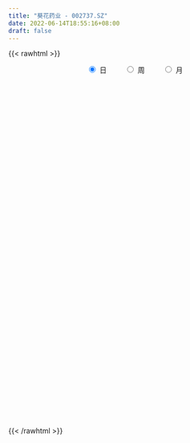 ```yaml
---
title: "葵花药业 - 002737.SZ"
date: 2022-06-14T18:55:16+08:00
draft: false
---
```

{{< rawhtml >}}
    <div style="text-align: center">
        <label style="padding: 1rem;"><input style="margin-right: .5rem" type="radio" name="period" value="D" checked onclick="period_change(this)">日</label>
        <label style="padding: 1rem;"><input style="margin-right: .5rem" type="radio" name="period" value="W" onclick="period_change(this)">周</label>
        <label style="padding: 1rem;"><input style="margin-right: .5rem" type="radio" name="period" value="M" onclick="period_change(this)">月</label>
    </div>
    <div id="chart" style="height: 700px;"></div> 
    <script type="text/javascript">
        const D_v = [87874.97,128412.41,96900.32,99025.8,112677.36,63642.37,64221.63,54128.97,181106.73,89597.13,52100.0,54025.51,62727.08,63232.89,76556.65,63472.23,124783.21,119381.06,150008.39,98870.99,71735.41,87409.92,55613.02,96643.18,83143.09,129278.02,126424.04,112624.63,117735.67,198685.31,177966.43,133203.78,215160.26,162022.83,195633.81,179660.55,167081.69,196493.66,109880.09,107548.43,100501.48,104814.65,166096.44,145390.25,68633.25,66428.38,91952.67,160041.43,141754.49,157499.83,144597.97,103442.39,90318.43,81140.81,65614.54,87684.89,87732.52,43981.03,53654.77,64174.61,60312.32,53654.48,43869.02,41355.17,42552.16,54203.1,136495.44,52746.51,215140.66,419147.14,404720.6,446971.34,583746.3100000001,445508.14,421653.3,259388.49,245993.38,230092.38,272472.35,236487.77,167820.23,140978.32,183586.54,154526.28,120226.78,127788.81,115404.81,116088.56,75161.72,64337.96,95918.27,85036.14,100307.18,115154.7,90846.4,115327.61,79506.63,188432.03,147945.82,96786.18,76134.92,53195.57,84074.28,66539.42,49363.88,50216.9,68295.98,122996.73,102467.12,53538.35,45795.89,54282.98,72386.47,74413.98,60294.94,45122.13,32378.84,50156.0,33513.87,33262.94,37096.95,32996.52,29688.19,54487.62,57554.15,61904.85,34965.42,51962.22,43860.44,47315.43,33738.37,64662.4,36830.38,37012.86,27087.99,35235.02,76520.09,86549.68,142792.82,75715.2,57690.99,74175.26,63499.69,57252.83,60009.18,70160.34,54202.31,37545.03,37914.71,35439.85,34001.32,38076.08,53154.98,72103.59,50253.64,51878.05,38866.31,75393.08,43632.29,75413.34,37925.35,27973.51,25189.0,32641.31,25917.76,50830.98,38019.79,69918.62,36949.4,31844.62,23567.0,32229.09,29451.76,29769.14,24027.49,41636.79,20254.87,22048.51,42576.53,35882.82,44576.58,35961.42,59120.46,36180.68,35646.12,32079.73,32036.67,28547.53,25213.14,22617.59,54101.15,37802.5,33451.61,36228.63,19086.26,21553.55,17674.77,16541.28,24395.66,16425.42,18777.52,24961.31,22077.57,36087.06,21741.98,16800.62,22521.78,39714.51,43346.24,28821.72,24181.38,15796.22,14867.71,19136.36,18881.63,24695.11,33314.66,23919.86,17312.52,19957.65,26602.53,23587.2,23084.19,134505.46,78140.45,41030.93,55070.38,58454.7,298279.0,238605.74,266797.31,211661.41,124994.87,78588.36,77817.93,68140.68,214233.51,147628.74,96056.59,92577.31,105534.9,90096.77,71646.48,78709.3,77202.43,133718.0,89816.29,90886.15,77643.98,213484.67,123778.38,78804.0,61355.11,67304.66,59553.52,39283.34,53983.56,49362.89,56551.97,50494.38,35996.46,35824.63,29578.71,57756.9,46267.55,63792.82,75104.1,90520.1,91688.72,140322.71,363817.13,251365.65,149812.42,136716.02,83515.59,81953.42,75626.84,81018.86,92473.72,131729.28,91253.48,71815.06,136745.38,96640.72,96273.14,131609.16,73991.21,83912.69,113672.14,68515.95,63513.24,78089.46,69113.96,72636.37,51289.63,59228.94,45908.75,51965.97,45956.05,61624.44,44931.59,54755.54,71377.12,83115.7,53977.21,78201.11,59260.3,47984.84,54584.75,126061.15,172839.21,111706.1,52118.34,37786.03,45241.02,50873.91,42610.52,54646.16,44790.65,40300.48,36462.01,48430.0,35534.0,46740.56,33978.99,62198.13,56036.82,39082.0,37826.37,28600.39,43891.03,18763.89,32361.76,16995.86,25134.0,34294.12,22305.95,31603.0,23737.0,21944.32,14407.32,16662.03,16362.91,21623.35,12627.12,15512.41,23548.25,22288.07,27548.57,40809.98,50179.75,32399.36,22680.75,24406.0,22079.0,19064.09,19340.34,46866.22,31334.2,25242.0,53666.32,47042.88,33152.88,33214.71,23030.76,21631.0,27123.92,26024.94,64933.97,36573.62,47210.17,40948.94,49676.62,57293.39,28704.12,35171.1,30217.13,32323.52,38564.58,37599.88,35423.67,25155.34,33238.37,28349.18,37323.59,120727.45,88324.78,119860.78,74881.21,138043.81,143544.62,97941.95,92170.54,78670.59,164691.6,232901.22,144245.34,122261.47,123417.55,113805.52,114455.39,90413.74,147767.3,143480.37,91241.23,114925.34,73607.19,60696.44,102524.13,45263.43,76129.0,57760.0,58245.99,60338.46,56289.37,45895.85,62701.43,55937.39,51380.74,38400.22,46216.98,33230.0,31301.82,33113.26,42805.26,43924.88,49721.0,80567.07,44609.57,36010.5,29498.0,62683.76,59239.38,81571.0,121524.79,130373.06,103938.45,99180.53,91890.06,81734.77,102588.71,81953.56,84523.08,209254.98,345159.52,170389.39,139805.71,286819.83,215385.38,130416.79,188854.48,136587.35,224844.87,146708.09,195683.02,141086.07,102325.64,95572.91,103907.59,151188.45,74708.51,72875.21,50877.75,72536.35,58475.72,60059.34,134222.24,467127.96,571714.12,419094.84,619342.58,600709.25,446989.54,397976.74,407810.97,334127.61,372967.98,243042.29,678046.15,544854.5699999999,289998.53,223217.63,174829.49,158677.44,148611.15,220285.43,126831.08,109885.72,116912.54,152532.57,100687.06,147535.32,107751.56,112219.64,163299.47,141499.6,102504.15,68741.35,124106.3,82107.54]
const D_histogram = [0.0,0.0248888889,0.0410418487,0.0456735767,-0.051074848,-0.1142808304,-0.1369348126,-0.1428827516,-0.1160242012,-0.0876156517,-0.0722886547,-0.065161451,-0.0423389933,-0.0260951858,-0.0300830389,-0.037539617,-0.0109559863,0.022831268,0.05803404,0.058961187,0.0592818784,0.0431161127,0.0371495965,0.0473765252,0.058812802,0.0855897591,0.1012378897,0.1024778785,0.0994939663,0.1148520784,0.1195799183,0.114571815,0.1443061166,0.1403218229,0.1833773086,0.1964437023,0.1812845209,0.0932942135,0.0195760958,-0.0132969101,-0.0296644305,-0.0449718348,-0.028077361,-0.067764036,-0.083882069,-0.0867443224,-0.0694631784,-0.0479622483,-0.0146234106,0.0390989139,0.0561049909,0.0560986171,0.0478543493,0.0232826581,0.0043903396,-0.04187073,-0.0836201897,-0.1067609874,-0.1155054743,-0.1030177921,-0.0891292038,-0.0953091263,-0.1007628793,-0.0963114567,-0.0843891463,-0.0860858212,-0.1202841751,-0.131305584,-0.0592763768,0.0643574437,0.1817994314,0.3557981844,0.5310626719,0.4822950934,0.4324119391,0.3668663739,0.2551749823,0.126215499,0.1109679869,0.0941490033,0.0559523171,-0.0033413418,-0.0912494098,-0.1297348625,-0.1802405557,-0.2333073762,-0.2623296743,-0.3016036277,-0.3132862437,-0.3229412717,-0.2924308442,-0.2753308069,-0.2286144218,-0.1537757956,-0.1050885002,-0.0565979802,-0.0495725251,0.0326782159,0.0460115971,0.0740573354,0.0835202563,0.0659713432,0.0080108045,-0.0371591141,-0.0527142458,-0.0487718307,-0.0320660614,-0.0758098515,-0.1383837541,-0.15683389,-0.1692778201,-0.1571355512,-0.1541122153,-0.1278937367,-0.0984307385,-0.0822941797,-0.0624051823,-0.0563808484,-0.04008862,-0.026419666,-0.00803132,0.005349464,0.0155161465,0.0237381503,0.0200453259,0.0077560614,-0.0054656796,0.0114279863,0.0258641126,0.0449641287,0.0575873475,0.0819506446,0.094339503,0.0894240792,0.0762692321,0.0610185464,0.0776616309,0.060276987,0.1008340971,0.1172780099,0.113011684,0.1104087156,0.080015167,0.050206523,0.0183836135,-0.0226481386,-0.0410840007,-0.0455734729,-0.0403442247,-0.0266529376,-0.0300127865,-0.0284991837,-0.0303271524,-0.0091957177,-0.0015639783,-0.0040664434,-0.0115040267,-0.0477839782,-0.0701367011,-0.1098700798,-0.1198734131,-0.1129976295,-0.0962834145,-0.0836320482,-0.0739997881,-0.0525562376,-0.0342865688,-0.0533473461,-0.0659673884,-0.0648041133,-0.0670403571,-0.064755561,-0.0666291895,-0.0453320923,-0.0341376767,-0.0431861588,-0.047757138,-0.0434296489,0.000808897,0.0313659504,0.0746487277,0.1087905854,0.13388901,0.1293621427,0.1170581826,0.1162123019,0.1012677655,0.0920789584,0.0784732606,0.0715679909,0.0767194071,0.0826010492,0.0744039069,0.0499844618,0.0293269073,0.0216159437,0.0153546638,0.0096570712,0.0192675163,0.0226087936,0.0256230525,0.0269395768,0.0328051686,0.0443306572,0.0465730798,0.0402206489,0.0427623502,0.0557534303,0.0738477146,0.0742402666,0.0633479288,0.0521908188,0.0438863819,0.035152545,0.0220600545,0.0062335184,-0.0296365179,-0.0588907485,-0.0612707121,-0.0535619388,-0.0327918259,-0.0182508921,-0.0121640093,0.0374722791,0.0664065268,0.0724007051,0.0571554854,0.0662809781,0.1576988439,0.1679089439,0.2309626296,0.2058813606,0.1493787247,0.1026067009,0.0603225817,0.0369703962,0.0878892344,0.0886781786,0.061632263,0.0560697374,0.0188258455,-0.0063715324,-0.0137485057,-0.0471903675,-0.0593706706,-0.0389436888,-0.0201209771,-0.0326007742,-0.0263194403,0.0054916026,-0.0204898917,-0.0366135704,-0.0411626452,-0.0636517601,-0.0935086461,-0.1070599368,-0.1228385134,-0.1357151135,-0.1240904705,-0.1114753646,-0.1005612156,-0.0974378981,-0.0889285454,-0.0594177726,-0.0385769472,-0.0056677403,0.0113954516,0.0437714572,0.0616120876,0.0941554538,0.2118511833,0.2128928887,0.1728252866,0.106783143,0.0563972668,0.0189753823,-0.0211659877,-0.0736228929,-0.0747217136,-0.0421260208,-0.0244855045,-0.0317656033,0.0064153547,0.0206583372,0.0197419118,-0.0168383341,-0.0623288175,-0.114068202,-0.1846209739,-0.2277466162,-0.2343090742,-0.2011219681,-0.1698289961,-0.1294894059,-0.1057207584,-0.1035543159,-0.0880018453,-0.0595685708,-0.0333510812,-0.0308805821,-0.024208062,-0.020301819,0.0072391408,0.0155866326,0.034405275,0.0599984642,0.0551742369,0.056300992,0.060332143,0.1028491295,0.056620509,-0.0116671523,-0.0486931678,-0.0615203362,-0.0692165003,-0.0750499761,-0.0683900977,-0.0464347542,-0.0255102602,-0.0062706362,0.0102804864,0.0121300837,0.0199566834,0.0061848948,0.0000051505,-0.0266191722,-0.054390573,-0.0615176745,-0.0609350933,-0.0605173018,-0.0575340609,-0.0510535708,-0.0579206685,-0.0509637725,-0.0247417974,0.0071315352,0.0217146232,0.0418773283,0.0484304043,0.0389793796,0.0345819537,0.0405236698,0.0404165674,0.0332407965,0.0289548674,0.02791527,0.0403884628,0.0356964028,0.040193577,0.0539520864,0.0682039733,0.0614408891,0.0589512933,0.0578600306,0.0454451911,0.0283947105,0.0188404465,0.0361405807,0.0424798393,0.0453489587,0.0649345977,0.0702105812,0.0769299528,0.0584993671,0.051941524,0.0447543774,0.0348948468,0.0250739915,0.0336039998,0.0352432804,0.0266537364,0.0279969081,0.0290497253,0.0342663897,0.0328068337,0.0112100752,-0.0059472881,-0.0168564455,-0.0143045803,-0.0200093694,-0.0171429003,-0.0122062086,-0.0157755602,-0.0123279118,-0.0161219569,0.0127949252,0.038971344,0.0785616514,0.0879290088,0.1102087547,0.1340571935,0.1254243085,0.0991521484,0.0859496335,0.1018567726,0.1349432482,0.1110231945,0.1104475113,0.0853532983,0.0906846533,0.0897111087,0.0661252179,-0.0043713168,-0.0105821202,-0.0220988913,-0.0777687256,-0.1286611638,-0.1729599355,-0.2321075051,-0.2624708416,-0.3089789266,-0.3260879026,-0.3448279912,-0.335380515,-0.2926802323,-0.2345381363,-0.1717834625,-0.1230757747,-0.1077814708,-0.0890972366,-0.0499193485,-0.0260016707,-0.0134815147,0.0053091812,0.0315002265,0.0359960053,0.0552938418,0.0514610156,0.0561883302,0.0595233306,0.0616751635,0.0800628063,0.0985458774,0.1133425354,0.1350054515,0.0695457885,-0.0134242625,-0.016197439,0.0104176945,-0.0002111163,-0.0687257638,-0.0925544682,-0.0773421492,0.0261749909,0.1374340263,0.1720950661,0.1941891592,0.2342473239,0.2178371914,0.1963918773,0.1960797266,0.1722068229,0.1593143476,0.1287280383,0.118994043,0.0836401598,0.0428253763,0.0044588368,-0.0201612898,-0.1024755754,-0.1353543956,-0.1773356198,-0.1860410772,-0.1615223695,-0.1541108128,-0.1797951456,-0.0968318083,-0.0398814984,0.0878527246,0.1215922725,0.2009474612,0.3221446657,0.3246338907,0.3258773484,0.2840505772,0.2123062042,0.1155144783,0.1507858251,0.2066504898,0.1118407946,0.011545819,-0.0882322642,-0.1477931996,-0.1920893821,-0.207465431,-0.2793790268,-0.2897870582,-0.2738402134,-0.2658371777,-0.2141253788,-0.1761693317,-0.1235344277,-0.1484160654,-0.1711013618,-0.1487112006,-0.1518720631,-0.1641542011,-0.1505029086,-0.1477730599,-0.1382931496]
const D_fast = [0.0,0.0311111111,0.0575245331,0.0735746553,-0.0359424814,-0.1277186714,-0.1846063568,-0.2262749837,-0.2284224836,-0.2219178469,-0.2246630137,-0.2338261727,-0.2215884634,-0.2118684522,-0.2233770651,-0.2402185474,-0.2163739133,-0.1768788421,-0.1271675601,-0.1115001163,-0.0963589552,-0.1017456928,-0.0984248098,-0.0763537498,-0.0502142726,-0.0020398757,0.0389177273,0.0657771858,0.0876667651,0.1317378968,0.1663607164,0.1899955668,0.2558063975,0.2869025596,0.3758023724,0.4379796917,0.4681416405,0.4034748865,0.3346507928,0.2984535593,0.2746699313,0.2481195682,0.2579947018,0.2013670179,0.1642784675,0.1397301336,0.139645483,0.149155851,0.1788388361,0.242335889,0.2733682138,0.2873864943,0.2911058138,0.2723547871,0.2545600535,0.1978313014,0.1351767943,0.0853457497,0.0477248943,0.0344581284,0.0260644158,-0.0039427883,-0.0345872611,-0.0542137027,-0.0633886788,-0.086606809,-0.1508762067,-0.1947240117,-0.1375138986,0.0022092829,0.1651011284,0.4280494275,0.7360795829,0.8078857778,0.8661056083,0.8922766366,0.8443789905,0.7469733819,0.7594678665,0.7661861338,0.7419775269,0.6818485325,0.571128112,0.5002089437,0.4046431117,0.2932494471,0.1986447304,0.08396987,-0.0060343069,-0.0964246528,-0.1390219363,-0.1907546008,-0.2011918211,-0.1647971438,-0.1423819734,-0.1080409485,-0.1134086247,-0.0229883297,0.0018479507,0.0484080229,0.0787510079,0.0776949306,0.021737093,-0.0327226042,-0.0614562973,-0.0697068399,-0.0610175859,-0.1237138389,-0.2208836799,-0.2785422884,-0.3333056736,-0.3604472924,-0.3959520104,-0.401706966,-0.3968516523,-0.4012886385,-0.3970009366,-0.4050718148,-0.3988017414,-0.3917377039,-0.3753571879,-0.3606390379,-0.3465933188,-0.3324367774,-0.3311182703,-0.3414685195,-0.3560566803,-0.336306018,-0.3154038635,-0.2850628152,-0.2580427596,-0.2131918013,-0.1772180671,-0.1597774711,-0.1538650102,-0.1538610592,-0.1178025671,-0.1201179642,-0.0543523298,-0.0085889146,0.0153976805,0.0403968911,0.0300071342,0.0127501209,-0.0144768852,-0.0611706719,-0.0898775342,-0.1057603746,-0.1106171827,-0.1035891299,-0.1144521754,-0.1200633686,-0.1294731254,-0.1106406201,-0.1033998752,-0.1069189512,-0.1172325412,-0.1654584873,-0.2053453854,-0.272546284,-0.3125179706,-0.3338915944,-0.341248233,-0.3495048788,-0.3583725657,-0.3500680746,-0.3403700479,-0.3727676618,-0.4018795512,-0.4169173045,-0.4359136375,-0.4498177317,-0.4683486575,-0.4583845834,-0.455724587,-0.4755696088,-0.4920798725,-0.4986097957,-0.4541690256,-0.4157704846,-0.3538255253,-0.2924860213,-0.2339153441,-0.2061016757,-0.1891410903,-0.1609338955,-0.1505614905,-0.1367305579,-0.1307179406,-0.1197312126,-0.0953999446,-0.0688680401,-0.0584642057,-0.0703875354,-0.083713363,-0.0860203407,-0.0884429546,-0.0917262794,-0.0772989553,-0.0683054796,-0.0588854575,-0.050834039,-0.0367671551,-0.0141590022,-0.0002733097,0.0034294216,0.0166617106,0.0435911482,0.0801473612,0.0990999798,0.1040446242,0.1059352189,0.1086023774,0.1086566768,0.1010792,0.0868110435,0.0435318777,-0.00044504,-0.0181426817,-0.0238243931,-0.0112522367,-0.0012740259,0.0017718546,0.0607762128,0.1063120922,0.1304064467,0.1294500984,0.1551458357,0.2859884124,0.3381757484,0.4589700915,0.4853591626,0.466201208,0.4450808593,0.4178773855,0.4037677991,0.4766589459,0.4996174348,0.4879795849,0.4964344936,0.4638970632,0.4371068021,0.4262927024,0.3810532488,0.354030278,0.3647213376,0.378513805,0.3578838144,0.3575852883,0.3907692317,0.3596652646,0.3343881933,0.3195484572,0.2811464023,0.2279123547,0.1875960798,0.1411078749,0.0943024964,0.0749045218,0.0596507865,0.0454246316,0.0241884746,0.0104656909,0.0251220206,0.0363186092,0.067810881,0.0877229358,0.1310418056,0.164285458,0.2203676876,0.3910262129,0.4452911406,0.44842986,0.4090835023,0.3727969427,0.3401189039,0.2946860369,0.2238234085,0.2040441594,0.226108347,0.2376274872,0.2224059875,0.2621907842,0.281598351,0.2856174036,0.2448275741,0.1837548864,0.1034984514,-0.0132095641,-0.1132718604,-0.178411587,-0.1955049729,-0.2066692499,-0.1987020112,-0.2013635533,-0.2250856897,-0.2315336804,-0.2179925486,-0.2001128294,-0.2053624758,-0.2047419712,-0.205911183,-0.176560438,-0.164316288,-0.1368963268,-0.0963035216,-0.0873341896,-0.0721321866,-0.0530179998,0.0152112691,-0.0168622242,-0.0880666736,-0.137265981,-0.1654732335,-0.1904735226,-0.2150694925,-0.2255071385,-0.2151604835,-0.2006135546,-0.1829415897,-0.1638203455,-0.1589382272,-0.1461224567,-0.1583480216,-0.1645264782,-0.197805594,-0.2391746381,-0.2616811583,-0.2763323503,-0.2910438842,-0.3024441586,-0.3087270612,-0.330074326,-0.3358583731,-0.3158218474,-0.2821656309,-0.2621538872,-0.23152185,-0.2128611729,-0.2125673528,-0.2083192902,-0.1922466567,-0.1822496173,-0.181115189,-0.1781624012,-0.1722231811,-0.1496528727,-0.1454208319,-0.1308752635,-0.1036287325,-0.0723258522,-0.0637287142,-0.0514804867,-0.0381067417,-0.0391602835,-0.0491120865,-0.0539562388,-0.0276209595,-0.0106617411,0.003544618,0.0393639065,0.0621925353,0.0881443951,0.0843386511,0.090766189,0.0947676368,0.0936318179,0.0900794605,0.1070104687,0.1174605694,0.1155344596,0.1238768583,0.1321921068,0.1459753686,0.1527175211,0.1339232814,0.115279096,0.1001558272,0.0991315474,0.0884244159,0.08700516,0.0888902995,0.0813770579,0.0817427283,0.073918194,0.1060338073,0.1419530621,0.2011837824,0.232533392,0.2823653266,0.3397280637,0.3624512559,0.3609671329,0.3692520264,0.4106233587,0.4774456462,0.4812813912,0.5083175859,0.5045616975,0.5325642157,0.5540184483,0.546963862,0.4753744981,0.4665181647,0.4494766708,0.3743646551,0.2913069259,0.2037681703,0.0865937245,-0.0093873225,-0.1331401391,-0.2317710907,-0.3367181771,-0.4111158297,-0.441585605,-0.4420780432,-0.422269235,-0.4043304908,-0.4159815546,-0.4195716296,-0.3928735787,-0.3754563185,-0.3663065412,-0.3461885499,-0.312122448,-0.2986276678,-0.2655063709,-0.2564739432,-0.2376995461,-0.219483713,-0.2019130893,-0.1635097449,-0.1203902044,-0.0772579126,-0.0218436336,-0.0699168495,-0.1562429662,-0.1630655024,-0.1338459453,-0.1445275351,-0.2302236236,-0.277190945,-0.2813141633,-0.1712532755,-0.0256357335,0.0520490727,0.1226904557,0.2213104514,0.2593596167,0.287012272,0.3357200529,0.354898855,0.3818349665,0.3834306669,0.4034451823,0.3890013391,0.3588928996,0.3216410693,0.2919806202,0.1840474408,0.1173300217,0.0310148925,-0.0242008342,-0.0400627189,-0.0711788654,-0.1418119845,-0.0830565994,-0.036076664,0.1136207402,0.1777583561,0.3073504101,0.5090837811,0.5927314788,0.6754442735,0.7046301466,0.6859623248,0.6180492184,0.6910170215,0.7985443086,0.7316948121,0.6342862913,0.512450142,0.4159409067,0.3236223786,0.256379972,0.1146216195,0.0317668235,-0.020746385,-0.0792026438,-0.0810221896,-0.0871084754,-0.0653571783,-0.1273428323,-0.1928034692,-0.2075911081,-0.2487199864,-0.3020406746,-0.3260151093,-0.3602285255,-0.3853219026]
const D_slow = [0.0,0.0062222222,0.0164826844,0.0279010786,0.0151323666,-0.013437841,-0.0476715442,-0.0833922321,-0.1123982824,-0.1343021953,-0.152374359,-0.1686647217,-0.17924947,-0.1857732665,-0.1932940262,-0.2026789305,-0.205417927,-0.19971011,-0.1852016,-0.1704613033,-0.1556408337,-0.1448618055,-0.1355744064,-0.1237302751,-0.1090270746,-0.0876296348,-0.0623201624,-0.0367006927,-0.0118272012,0.0168858184,0.046780798,0.0754237518,0.1115002809,0.1465807366,0.1924250638,0.2415359894,0.2868571196,0.310180673,0.3150746969,0.3117504694,0.3043343618,0.2930914031,0.2860720628,0.2691310538,0.2481605366,0.226474456,0.2091086614,0.1971180993,0.1934622467,0.2032369751,0.2172632229,0.2312878771,0.2432514645,0.249072129,0.2501697139,0.2397020314,0.218796984,0.1921067371,0.1632303686,0.1374759205,0.1151936196,0.091366338,0.0661756182,0.042097754,0.0210004675,-0.0005209878,-0.0305920316,-0.0634184276,-0.0782375218,-0.0621481609,-0.016698303,0.0722512431,0.205016911,0.3255906844,0.4336936692,0.5254102626,0.5892040082,0.620757883,0.6484998797,0.6720371305,0.6860252098,0.6851898743,0.6623775219,0.6299438062,0.5848836673,0.5265568233,0.4609744047,0.3855734978,0.3072519369,0.2265166189,0.1534089079,0.0845762061,0.0274226007,-0.0110213482,-0.0372934733,-0.0514429683,-0.0638360996,-0.0556665456,-0.0441636463,-0.0256493125,-0.0047692484,0.0117235874,0.0137262885,0.00443651,-0.0087420515,-0.0209350092,-0.0289515245,-0.0479039874,-0.0824999259,-0.1217083984,-0.1640278534,-0.2033117412,-0.2418397951,-0.2738132292,-0.2984209139,-0.3189944588,-0.3345957543,-0.3486909664,-0.3587131214,-0.3653180379,-0.3673258679,-0.3659885019,-0.3621094653,-0.3561749277,-0.3511635962,-0.3492245809,-0.3505910008,-0.3477340042,-0.3412679761,-0.3300269439,-0.315630107,-0.2951424459,-0.2715575701,-0.2492015503,-0.2301342423,-0.2148796057,-0.195464198,-0.1803949512,-0.1551864269,-0.1258669245,-0.0976140035,-0.0700118246,-0.0500080328,-0.0374564021,-0.0328604987,-0.0385225333,-0.0487935335,-0.0601869017,-0.0702729579,-0.0769361923,-0.0844393889,-0.0915641849,-0.099145973,-0.1014449024,-0.101835897,-0.1028525078,-0.1057285145,-0.117674509,-0.1352086843,-0.1626762043,-0.1926445575,-0.2208939649,-0.2449648185,-0.2658728306,-0.2843727776,-0.297511837,-0.3060834792,-0.3194203157,-0.3359121628,-0.3521131911,-0.3688732804,-0.3850621707,-0.4017194681,-0.4130524911,-0.4215869103,-0.43238345,-0.4443227345,-0.4551801467,-0.4549779225,-0.4471364349,-0.428474253,-0.4012766067,-0.3678043541,-0.3354638185,-0.3061992728,-0.2771461974,-0.251829256,-0.2288095164,-0.2091912012,-0.1912992035,-0.1721193517,-0.1514690894,-0.1328681127,-0.1203719972,-0.1130402704,-0.1076362844,-0.1037976185,-0.1013833507,-0.0965664716,-0.0909142732,-0.08450851,-0.0777736158,-0.0695723237,-0.0584896594,-0.0468463894,-0.0367912272,-0.0261006397,-0.0121622821,0.0062996466,0.0248597132,0.0406966954,0.0537444001,0.0647159956,0.0735041318,0.0790191455,0.0805775251,0.0731683956,0.0584457085,0.0431280304,0.0297375457,0.0215395892,0.0169768662,0.0139358639,0.0233039337,0.0399055654,0.0580057417,0.072294613,0.0888648575,0.1282895685,0.1702668045,0.2280074619,0.279477802,0.3168224832,0.3424741584,0.3575548039,0.3667974029,0.3887697115,0.4109392562,0.4263473219,0.4403647563,0.4450712176,0.4434783345,0.4400412081,0.4282436163,0.4134009486,0.4036650264,0.3986347821,0.3904845886,0.3839047285,0.3852776292,0.3801551562,0.3710017637,0.3607111024,0.3447981623,0.3214210008,0.2946560166,0.2639463883,0.2300176099,0.1989949923,0.1711261511,0.1459858472,0.1216263727,0.0993942363,0.0845397932,0.0748955564,0.0734786213,0.0763274842,0.0872703485,0.1026733704,0.1262122338,0.1791750297,0.2323982518,0.2756045735,0.3023003592,0.3163996759,0.3211435215,0.3158520246,0.2974463014,0.278765873,0.2682343678,0.2621129917,0.2541715908,0.2557754295,0.2609400138,0.2658754918,0.2616659082,0.2460837039,0.2175666534,0.1714114099,0.1144747558,0.0558974873,0.0056169952,-0.0368402538,-0.0692126053,-0.0956427949,-0.1215313738,-0.1435318352,-0.1584239778,-0.1667617482,-0.1744818937,-0.1805339092,-0.1856093639,-0.1837995788,-0.1799029206,-0.1713016019,-0.1563019858,-0.1425084266,-0.1284331786,-0.1133501428,-0.0876378604,-0.0734827332,-0.0763995213,-0.0885728132,-0.1039528973,-0.1212570224,-0.1400195164,-0.1571170408,-0.1687257294,-0.1751032944,-0.1766709535,-0.1741008319,-0.1710683109,-0.1660791401,-0.1645329164,-0.1645316288,-0.1711864218,-0.1847840651,-0.2001634837,-0.215397257,-0.2305265825,-0.2449100977,-0.2576734904,-0.2721536575,-0.2848946006,-0.29108005,-0.2892971662,-0.2838685104,-0.2733991783,-0.2612915772,-0.2515467323,-0.2429012439,-0.2327703265,-0.2226661846,-0.2143559855,-0.2071172687,-0.2001384511,-0.1900413355,-0.1811172348,-0.1710688405,-0.1575808189,-0.1405298256,-0.1251696033,-0.11043178,-0.0959667723,-0.0846054746,-0.0775067969,-0.0727966853,-0.0637615402,-0.0531415803,-0.0418043407,-0.0255706912,-0.0080180459,0.0112144423,0.025839284,0.038824665,0.0500132594,0.0587369711,0.065005469,0.0734064689,0.082217289,0.0888807231,0.0958799502,0.1031423815,0.1117089789,0.1199106873,0.1227132061,0.1212263841,0.1170122727,0.1134361277,0.1084337853,0.1041480602,0.1010965081,0.0971526181,0.0940706401,0.0900401509,0.0932388822,0.1029817182,0.122622131,0.1446043832,0.1721565719,0.2056708703,0.2370269474,0.2618149845,0.2833023929,0.308766586,0.3425023981,0.3702581967,0.3978700745,0.4192083991,0.4418795624,0.4643073396,0.4808386441,0.4797458149,0.4771002849,0.471575562,0.4521333806,0.4199680897,0.3767281058,0.3187012296,0.2530835192,0.1758387875,0.0943168119,0.0081098141,-0.0757353147,-0.1489053727,-0.2075399068,-0.2504857725,-0.2812547161,-0.3082000838,-0.330474393,-0.3429542301,-0.3494546478,-0.3528250265,-0.3514977312,-0.3436226745,-0.3346236732,-0.3208002127,-0.3079349588,-0.2938878763,-0.2790070436,-0.2635882528,-0.2435725512,-0.2189360818,-0.190600448,-0.1568490851,-0.139462638,-0.1428187036,-0.1468680634,-0.1442636398,-0.1443164188,-0.1614978598,-0.1846364768,-0.2039720141,-0.1974282664,-0.1630697598,-0.1200459933,-0.0714987035,-0.0129368725,0.0415224253,0.0906203947,0.1396403263,0.182692032,0.2225206189,0.2547026285,0.2844511393,0.3053611792,0.3160675233,0.3171822325,0.31214191,0.2865230162,0.2526844173,0.2083505123,0.161840243,0.1214596507,0.0829319475,0.0379831611,0.013775209,0.0038048344,0.0257680155,0.0561660836,0.1064029489,0.1869391154,0.2680975881,0.3495669252,0.4205795695,0.4736561205,0.5025347401,0.5402311964,0.5918938188,0.6198540175,0.6227404722,0.6006824062,0.5637341063,0.5157117608,0.463845403,0.3940006463,0.3215538818,0.2530938284,0.186634534,0.1331031893,0.0890608563,0.0581772494,0.0210732331,-0.0217021074,-0.0588799075,-0.0968479233,-0.1378864736,-0.1755122007,-0.2124554657,-0.2470287531]
const D_data = [['2020-05-22', 14.51, 14.63, 14.28, 14.72],['2020-05-25', 14.62, 15.02, 14.51, 15.08],['2020-05-26', 15.03, 15.05, 14.86, 15.1],['2020-05-27', 15.07, 15.0, 14.81, 15.08],['2020-05-28', 13.98, 13.48, 13.43, 13.98],['2020-05-29', 13.44, 13.4, 13.26, 13.49],['2020-06-01', 13.43, 13.57, 13.36, 13.61],['2020-06-02', 13.57, 13.58, 13.46, 13.64],['2020-06-03', 13.86, 13.93, 13.85, 14.49],['2020-06-04', 13.83, 14.0, 13.68, 14.05],['2020-06-05', 14.0, 13.87, 13.79, 14.04],['2020-06-08', 13.9, 13.75, 13.72, 13.95],['2020-06-09', 13.76, 13.96, 13.69, 14.02],['2020-06-10', 13.95, 13.93, 13.8, 14.12],['2020-06-11', 14.03, 13.66, 13.66, 14.07],['2020-06-12', 13.35, 13.53, 13.32, 13.72],['2020-06-15', 13.59, 13.96, 13.59, 14.15],['2020-06-16', 13.98, 14.19, 13.83, 14.33],['2020-06-17', 14.22, 14.4, 14.14, 14.55],['2020-06-18', 14.46, 14.09, 14.04, 14.46],['2020-06-19', 14.08, 14.11, 13.96, 14.15],['2020-06-22', 14.14, 13.88, 13.86, 14.23],['2020-06-23', 13.88, 13.96, 13.81, 14.0],['2020-06-24', 13.97, 14.19, 13.97, 14.35],['2020-06-29', 14.19, 14.29, 14.12, 14.35],['2020-06-30', 14.34, 14.63, 14.2, 14.79],['2020-07-01', 14.63, 14.67, 14.44, 14.89],['2020-07-02', 14.61, 14.61, 14.47, 14.73],['2020-07-03', 14.62, 14.63, 14.36, 14.63],['2020-07-06', 14.55, 14.98, 14.53, 14.99],['2020-07-07', 14.97, 15.0, 14.83, 15.17],['2020-07-08', 14.93, 14.98, 14.72, 15.06],['2020-07-09', 14.98, 15.6, 14.97, 15.85],['2020-07-10', 15.51, 15.38, 15.31, 15.9],['2020-07-13', 15.4, 16.23, 15.34, 16.24],['2020-07-14', 16.24, 16.19, 15.82, 16.39],['2020-07-15', 16.15, 16.02, 15.82, 16.57],['2020-07-16', 15.97, 14.98, 14.91, 16.01],['2020-07-17', 15.0, 14.81, 14.67, 15.24],['2020-07-20', 14.85, 15.08, 14.81, 15.12],['2020-07-21', 15.06, 15.18, 14.93, 15.26],['2020-07-22', 15.17, 15.12, 15.06, 15.3],['2020-07-23', 15.0, 15.54, 14.9, 15.54],['2020-07-24', 15.4, 14.77, 14.62, 15.48],['2020-07-27', 14.77, 14.89, 14.74, 15.09],['2020-07-28', 14.87, 14.97, 14.85, 15.23],['2020-07-29', 14.93, 15.23, 14.82, 15.27],['2020-07-30', 15.21, 15.37, 15.17, 15.78],['2020-07-31', 15.33, 15.67, 15.17, 15.78],['2020-08-03', 15.75, 16.2, 15.75, 16.33],['2020-08-04', 16.25, 16.0, 15.9, 16.46],['2020-08-05', 15.89, 15.91, 15.77, 16.06],['2020-08-06', 15.92, 15.86, 15.53, 16.06],['2020-08-07', 15.84, 15.63, 15.4, 16.1],['2020-08-10', 15.63, 15.63, 15.45, 15.78],['2020-08-11', 15.67, 15.13, 15.05, 15.7],['2020-08-12', 15.13, 14.93, 14.68, 15.27],['2020-08-13', 14.91, 14.94, 14.85, 15.02],['2020-08-14', 14.88, 14.97, 14.75, 15.01],['2020-08-17', 14.95, 15.18, 14.85, 15.19],['2020-08-18', 15.2, 15.21, 15.1, 15.27],['2020-08-19', 15.21, 14.92, 14.89, 15.21],['2020-08-20', 14.84, 14.83, 14.71, 14.95],['2020-08-21', 14.88, 14.88, 14.8, 14.96],['2020-08-24', 14.88, 14.95, 14.78, 14.98],['2020-08-25', 14.94, 14.74, 14.72, 14.99],['2020-08-26', 14.62, 14.15, 14.12, 14.62],['2020-08-27', 14.15, 14.21, 14.0, 14.24],['2020-08-28', 14.32, 15.33, 14.31, 15.39],['2020-08-31', 15.56, 16.5, 15.56, 16.86],['2020-09-01', 16.5, 17.17, 16.12, 17.41],['2020-09-02', 17.15, 18.89, 16.88, 18.89],['2020-09-03', 18.89, 20.23, 18.8, 20.78],['2020-09-04', 19.11, 18.21, 18.21, 19.2],['2020-09-07', 17.6, 18.35, 17.55, 19.73],['2020-09-08', 18.31, 18.23, 17.88, 18.98],['2020-09-09', 17.9, 17.5, 17.41, 18.41],['2020-09-10', 17.86, 16.87, 16.73, 17.96],['2020-09-11', 16.99, 18.09, 16.99, 18.3],['2020-09-14', 18.2, 18.16, 17.81, 18.62],['2020-09-15', 18.17, 17.9, 17.55, 18.26],['2020-09-16', 17.85, 17.49, 17.2, 18.2],['2020-09-17', 17.46, 16.79, 16.55, 17.46],['2020-09-18', 16.81, 17.07, 16.55, 17.29],['2020-09-21', 17.08, 16.64, 16.58, 17.1],['2020-09-22', 16.45, 16.24, 16.12, 16.79],['2020-09-23', 16.24, 16.19, 16.14, 16.4],['2020-09-24', 16.03, 15.71, 15.66, 16.04],['2020-09-25', 15.89, 15.72, 15.6, 15.94],['2020-09-28', 15.74, 15.47, 15.45, 15.9],['2020-09-29', 15.67, 15.81, 15.51, 16.0],['2020-09-30', 15.93, 15.56, 15.45, 15.99],['2020-10-09', 15.75, 15.91, 15.75, 16.25],['2020-10-12', 15.95, 16.44, 15.95, 16.44],['2020-10-13', 16.4, 16.34, 16.15, 16.43],['2020-10-14', 16.34, 16.53, 16.1, 16.78],['2020-10-15', 16.45, 16.11, 16.1, 16.45],['2020-10-16', 16.11, 17.28, 15.94, 17.58],['2020-10-19', 17.01, 16.7, 16.6, 17.35],['2020-10-20', 16.7, 17.04, 16.33, 17.1],['2020-10-21', 17.05, 16.97, 16.69, 17.33],['2020-10-22', 16.81, 16.67, 16.49, 16.81],['2020-10-23', 16.61, 15.99, 15.95, 16.73],['2020-10-26', 15.98, 15.86, 15.51, 15.98],['2020-10-27', 15.75, 16.03, 15.6, 16.15],['2020-10-28', 16.04, 16.2, 15.8, 16.23],['2020-10-29', 15.9, 16.38, 15.87, 16.46],['2020-10-30', 16.01, 15.5, 15.5, 16.02],['2020-11-02', 15.5, 14.88, 14.71, 15.5],['2020-11-03', 14.89, 15.08, 14.64, 15.08],['2020-11-04', 15.09, 14.92, 14.9, 15.12],['2020-11-05', 14.95, 15.07, 14.95, 15.15],['2020-11-06', 15.15, 14.84, 14.69, 15.17],['2020-11-09', 14.92, 15.06, 14.8, 15.14],['2020-11-10', 15.14, 15.12, 15.03, 15.32],['2020-11-11', 15.13, 14.96, 14.86, 15.17],['2020-11-12', 14.96, 15.0, 14.93, 15.08],['2020-11-13', 15.0, 14.8, 14.71, 15.0],['2020-11-16', 14.76, 14.9, 14.75, 14.94],['2020-11-17', 14.91, 14.87, 14.81, 14.98],['2020-11-18', 14.87, 14.95, 14.87, 15.07],['2020-11-19', 14.93, 14.92, 14.83, 14.95],['2020-11-20', 14.94, 14.9, 14.86, 14.94],['2020-11-23', 14.9, 14.89, 14.82, 14.96],['2020-11-24', 14.86, 14.72, 14.7, 14.89],['2020-11-25', 14.75, 14.53, 14.5, 14.76],['2020-11-26', 14.53, 14.4, 14.38, 14.53],['2020-11-27', 14.4, 14.74, 14.39, 14.76],['2020-11-30', 14.69, 14.76, 14.67, 14.89],['2020-12-01', 14.75, 14.89, 14.74, 14.95],['2020-12-02', 14.96, 14.89, 14.82, 14.98],['2020-12-03', 14.9, 15.15, 14.85, 15.27],['2020-12-04', 15.14, 15.13, 15.0, 15.24],['2020-12-07', 15.11, 14.97, 14.9, 15.12],['2020-12-08', 14.97, 14.85, 14.83, 15.06],['2020-12-09', 14.88, 14.77, 14.73, 14.97],['2020-12-10', 14.8, 15.2, 14.65, 15.41],['2020-12-11', 15.19, 14.8, 14.8, 15.28],['2020-12-14', 15.08, 15.63, 15.04, 15.64],['2020-12-15', 15.7, 15.55, 15.36, 15.77],['2020-12-16', 15.45, 15.4, 15.2, 15.54],['2020-12-17', 15.41, 15.48, 15.4, 15.71],['2020-12-18', 15.36, 15.11, 15.06, 15.36],['2020-12-21', 15.1, 15.0, 14.82, 15.1],['2020-12-22', 14.99, 14.83, 14.8, 15.2],['2020-12-23', 14.77, 14.51, 14.43, 14.8],['2020-12-24', 14.52, 14.6, 14.36, 14.88],['2020-12-25', 14.53, 14.67, 14.43, 14.77],['2020-12-28', 14.67, 14.75, 14.51, 14.86],['2020-12-29', 14.68, 14.87, 14.64, 14.93],['2020-12-30', 14.79, 14.65, 14.6, 14.88],['2020-12-31', 14.67, 14.67, 14.58, 14.78],['2021-01-04', 14.66, 14.59, 14.43, 14.66],['2021-01-05', 14.49, 14.9, 14.41, 14.95],['2021-01-06', 14.94, 14.79, 14.71, 15.05],['2021-01-07', 14.83, 14.66, 14.5, 14.87],['2021-01-08', 14.62, 14.55, 14.46, 14.69],['2021-01-11', 14.55, 14.03, 14.0, 14.55],['2021-01-12', 14.01, 13.98, 13.89, 14.11],['2021-01-13', 13.93, 13.5, 13.44, 13.95],['2021-01-14', 13.56, 13.62, 13.45, 13.73],['2021-01-15', 13.62, 13.7, 13.57, 13.74],['2021-01-18', 13.7, 13.77, 13.69, 13.85],['2021-01-19', 13.79, 13.69, 13.6, 13.8],['2021-01-20', 13.7, 13.61, 13.59, 13.72],['2021-01-21', 13.64, 13.75, 13.5, 13.89],['2021-01-22', 13.69, 13.74, 13.56, 13.86],['2021-01-25', 13.65, 13.19, 13.1, 13.69],['2021-01-26', 13.21, 13.09, 13.05, 13.28],['2021-01-27', 13.06, 13.13, 12.91, 13.16],['2021-01-28', 13.1, 12.98, 12.96, 13.1],['2021-01-29', 12.98, 12.93, 12.89, 13.19],['2021-02-01', 12.95, 12.77, 12.72, 12.98],['2021-02-02', 12.78, 13.01, 12.68, 13.09],['2021-02-03', 13.04, 12.88, 12.86, 13.14],['2021-02-04', 12.88, 12.54, 12.4, 12.88],['2021-02-05', 12.53, 12.46, 12.44, 12.66],['2021-02-08', 12.58, 12.47, 12.4, 12.58],['2021-02-09', 12.4, 13.02, 12.29, 13.08],['2021-02-10', 13.0, 13.0, 12.91, 13.11],['2021-02-18', 13.05, 13.34, 12.88, 13.42],['2021-02-19', 13.34, 13.45, 13.16, 13.47],['2021-02-22', 13.45, 13.54, 13.36, 13.76],['2021-02-23', 13.5, 13.28, 13.22, 13.51],['2021-02-24', 13.29, 13.19, 13.05, 13.41],['2021-02-25', 13.21, 13.35, 13.16, 13.48],['2021-02-26', 13.36, 13.18, 13.09, 13.36],['2021-03-01', 13.22, 13.23, 13.14, 13.29],['2021-03-02', 13.23, 13.15, 13.05, 13.29],['2021-03-03', 13.1, 13.21, 13.1, 13.22],['2021-03-04', 13.2, 13.39, 13.1, 13.56],['2021-03-05', 13.35, 13.47, 13.22, 13.55],['2021-03-08', 13.52, 13.33, 13.31, 13.65],['2021-03-09', 13.34, 13.07, 12.88, 13.38],['2021-03-10', 13.08, 13.01, 12.97, 13.19],['2021-03-11', 13.01, 13.1, 12.9, 13.11],['2021-03-12', 13.15, 13.08, 13.0, 13.15],['2021-03-15', 13.06, 13.05, 13.0, 13.11],['2021-03-16', 13.02, 13.25, 13.01, 13.28],['2021-03-17', 13.26, 13.21, 13.15, 13.29],['2021-03-18', 13.21, 13.23, 13.16, 13.27],['2021-03-19', 13.2, 13.23, 13.14, 13.36],['2021-03-22', 13.21, 13.32, 13.19, 13.36],['2021-03-23', 13.31, 13.46, 13.3, 13.53],['2021-03-24', 13.36, 13.41, 13.32, 13.47],['2021-03-25', 13.35, 13.32, 13.21, 13.44],['2021-03-26', 13.33, 13.45, 13.3, 13.52],['2021-03-29', 13.49, 13.66, 13.45, 13.84],['2021-03-30', 13.66, 13.86, 13.51, 13.89],['2021-03-31', 13.78, 13.75, 13.65, 13.91],['2021-04-01', 13.75, 13.64, 13.56, 13.84],['2021-04-02', 13.6, 13.63, 13.55, 13.68],['2021-04-06', 13.62, 13.66, 13.57, 13.69],['2021-04-07', 13.63, 13.65, 13.43, 13.65],['2021-04-08', 13.59, 13.57, 13.51, 13.64],['2021-04-09', 13.61, 13.48, 13.38, 13.62],['2021-04-12', 13.47, 13.09, 13.06, 13.47],['2021-04-13', 13.12, 12.97, 12.9, 13.23],['2021-04-14', 12.97, 13.18, 12.94, 13.2],['2021-04-15', 13.25, 13.28, 13.21, 13.4],['2021-04-16', 13.21, 13.49, 13.21, 13.53],['2021-04-19', 13.49, 13.49, 13.41, 13.55],['2021-04-20', 13.5, 13.43, 13.41, 13.57],['2021-04-21', 13.42, 14.14, 13.4, 14.37],['2021-04-22', 14.1, 14.14, 13.93, 14.26],['2021-04-23', 14.11, 14.01, 13.86, 14.18],['2021-04-26', 13.98, 13.78, 13.71, 14.14],['2021-04-27', 13.7, 14.13, 13.56, 14.13],['2021-04-28', 15.53, 15.54, 15.02, 15.54],['2021-04-29', 15.07, 14.95, 14.9, 15.7],['2021-04-30', 15.0, 16.0, 14.91, 16.23],['2021-05-06', 16.01, 15.21, 15.18, 16.35],['2021-05-07', 15.22, 14.78, 14.63, 15.29],['2021-05-10', 14.83, 14.77, 14.63, 14.99],['2021-05-11', 14.75, 14.7, 14.32, 14.75],['2021-05-12', 14.49, 14.85, 14.42, 14.86],['2021-05-13', 14.76, 15.96, 14.61, 16.23],['2021-05-14', 16.0, 15.6, 15.52, 16.08],['2021-05-17', 15.64, 15.3, 15.25, 15.73],['2021-05-18', 15.4, 15.59, 15.0, 15.63],['2021-05-19', 15.59, 15.17, 14.9, 15.59],['2021-05-20', 15.15, 15.22, 15.03, 15.58],['2021-05-21', 15.25, 15.41, 15.03, 15.47],['2021-05-24', 15.36, 15.01, 15.0, 15.38],['2021-05-25', 15.0, 15.17, 15.0, 15.43],['2021-05-26', 15.0, 15.62, 15.0, 15.84],['2021-05-27', 15.54, 15.74, 15.47, 15.76],['2021-05-28', 15.74, 15.4, 15.26, 15.81],['2021-05-31', 15.27, 15.65, 15.12, 15.69],['2021-06-01', 16.3, 16.12, 15.94, 16.87],['2021-06-02', 16.1, 15.46, 15.42, 16.19],['2021-06-03', 15.4, 15.5, 15.35, 15.79],['2021-06-04', 15.7, 15.61, 15.5, 15.79],['2021-06-07', 15.52, 15.32, 15.25, 15.59],['2021-06-08', 15.33, 15.07, 15.04, 15.44],['2021-06-09', 15.07, 15.12, 15.05, 15.26],['2021-06-10', 15.12, 14.96, 14.9, 15.12],['2021-06-11', 15.0, 14.85, 14.85, 15.11],['2021-06-15', 14.8, 15.08, 14.51, 15.08],['2021-06-16', 15.01, 15.09, 14.91, 15.26],['2021-06-17', 15.01, 15.07, 14.92, 15.19],['2021-06-18', 15.05, 14.95, 14.9, 15.12],['2021-06-21', 14.91, 14.99, 14.9, 15.09],['2021-06-22', 14.93, 15.31, 14.93, 15.31],['2021-06-23', 15.32, 15.31, 15.14, 15.4],['2021-06-24', 15.31, 15.6, 15.2, 15.6],['2021-06-25', 15.63, 15.55, 15.46, 15.89],['2021-06-28', 15.48, 15.91, 15.26, 15.95],['2021-06-29', 15.87, 15.92, 15.73, 16.19],['2021-06-30', 15.95, 16.32, 15.73, 16.76],['2021-07-01', 16.26, 17.94, 16.13, 17.95],['2021-07-02', 17.84, 17.0, 16.84, 17.86],['2021-07-05', 16.9, 16.57, 16.24, 16.94],['2021-07-06', 16.5, 16.11, 15.86, 16.7],['2021-07-07', 15.93, 16.1, 15.88, 16.27],['2021-07-08', 16.06, 16.1, 15.91, 16.33],['2021-07-09', 16.01, 15.9, 15.6, 16.08],['2021-07-12', 15.78, 15.5, 15.36, 15.8],['2021-07-13', 15.53, 15.98, 15.45, 16.13],['2021-07-14', 15.92, 16.48, 15.77, 16.48],['2021-07-15', 16.4, 16.44, 16.07, 16.62],['2021-07-16', 16.28, 16.17, 16.11, 16.44],['2021-07-19', 16.18, 16.85, 15.85, 16.89],['2021-07-20', 16.7, 16.74, 16.52, 17.02],['2021-07-21', 16.98, 16.64, 16.49, 17.24],['2021-07-22', 16.45, 16.13, 15.88, 16.49],['2021-07-23', 16.03, 15.8, 15.68, 16.11],['2021-07-26', 15.79, 15.42, 15.24, 15.98],['2021-07-27', 15.45, 14.76, 14.68, 15.64],['2021-07-28', 14.76, 14.65, 14.14, 14.86],['2021-07-29', 14.8, 14.8, 14.67, 15.05],['2021-07-30', 14.78, 15.2, 14.34, 15.2],['2021-08-02', 15.18, 15.2, 14.87, 15.33],['2021-08-03', 15.17, 15.38, 15.08, 15.64],['2021-08-04', 15.21, 15.24, 15.15, 15.54],['2021-08-05', 15.1, 14.94, 14.94, 15.45],['2021-08-06', 14.94, 15.06, 14.69, 15.12],['2021-08-09', 15.05, 15.26, 14.88, 15.32],['2021-08-10', 15.25, 15.32, 15.18, 15.42],['2021-08-11', 15.39, 15.05, 15.03, 15.39],['2021-08-12', 15.0, 15.08, 14.93, 15.27],['2021-08-13', 15.05, 15.03, 14.83, 15.08],['2021-08-16', 15.06, 15.38, 14.97, 15.46],['2021-08-17', 15.27, 15.22, 15.22, 15.56],['2021-08-18', 15.18, 15.42, 14.96, 15.42],['2021-08-19', 15.43, 15.64, 15.31, 15.78],['2021-08-20', 15.62, 15.34, 15.16, 15.62],['2021-08-23', 15.34, 15.43, 15.18, 15.48],['2021-08-24', 15.42, 15.51, 15.34, 15.65],['2021-08-25', 15.51, 16.17, 15.36, 16.2],['2021-08-26', 15.8, 15.1, 15.09, 15.8],['2021-08-27', 15.01, 14.52, 14.5, 15.09],['2021-08-30', 14.39, 14.59, 14.31, 14.69],['2021-08-31', 14.5, 14.7, 14.48, 14.72],['2021-09-01', 14.7, 14.64, 14.55, 14.8],['2021-09-02', 14.69, 14.55, 14.42, 14.7],['2021-09-03', 14.51, 14.63, 14.46, 14.67],['2021-09-06', 14.61, 14.83, 14.6, 14.92],['2021-09-07', 14.81, 14.88, 14.76, 14.93],['2021-09-08', 14.85, 14.93, 14.81, 15.0],['2021-09-09', 14.91, 14.97, 14.84, 15.01],['2021-09-10', 14.96, 14.82, 14.7, 14.97],['2021-09-13', 14.81, 14.91, 14.79, 14.95],['2021-09-14', 14.91, 14.61, 14.55, 15.0],['2021-09-15', 14.53, 14.63, 14.37, 14.64],['2021-09-16', 14.63, 14.25, 14.18, 14.65],['2021-09-17', 14.18, 14.03, 13.91, 14.21],['2021-09-22', 13.9, 14.12, 13.82, 14.17],['2021-09-23', 14.1, 14.12, 14.04, 14.25],['2021-09-24', 14.16, 14.04, 14.03, 14.24],['2021-09-27', 14.06, 14.0, 13.9, 14.26],['2021-09-28', 14.01, 13.99, 13.82, 14.03],['2021-09-29', 13.99, 13.74, 13.68, 14.0],['2021-09-30', 13.74, 13.83, 13.73, 13.9],['2021-10-08', 13.81, 14.09, 13.81, 14.12],['2021-10-11', 14.05, 14.27, 14.05, 14.37],['2021-10-12', 14.26, 14.15, 14.08, 14.3],['2021-10-13', 14.21, 14.3, 14.11, 14.42],['2021-10-14', 14.35, 14.2, 14.14, 14.43],['2021-10-15', 14.14, 13.99, 13.99, 14.22],['2021-10-18', 13.98, 14.01, 13.93, 14.08],['2021-10-19', 14.01, 14.14, 13.99, 14.15],['2021-10-20', 14.14, 14.08, 14.04, 14.18],['2021-10-21', 14.08, 13.97, 13.93, 14.13],['2021-10-22', 13.96, 13.97, 13.94, 14.06],['2021-10-25', 13.93, 13.99, 13.83, 14.0],['2021-10-26', 13.99, 14.19, 13.91, 14.2],['2021-10-27', 14.16, 14.0, 13.85, 14.16],['2021-10-28', 14.1, 14.12, 14.0, 14.19],['2021-10-29', 14.2, 14.3, 14.02, 14.34],['2021-11-01', 14.2, 14.41, 14.13, 14.42],['2021-11-02', 14.39, 14.2, 14.08, 14.43],['2021-11-03', 14.15, 14.26, 14.15, 14.32],['2021-11-04', 14.26, 14.3, 14.19, 14.37],['2021-11-05', 14.23, 14.15, 14.13, 14.32],['2021-11-08', 14.14, 14.03, 13.97, 14.2],['2021-11-09', 13.99, 14.06, 13.96, 14.09],['2021-11-10', 14.06, 14.43, 13.98, 14.6],['2021-11-11', 14.32, 14.38, 14.32, 14.46],['2021-11-12', 14.38, 14.39, 14.28, 14.45],['2021-11-15', 14.39, 14.7, 14.39, 14.71],['2021-11-16', 14.72, 14.64, 14.58, 14.84],['2021-11-17', 14.67, 14.75, 14.54, 14.78],['2021-11-18', 14.66, 14.46, 14.46, 14.77],['2021-11-19', 14.45, 14.59, 14.45, 14.67],['2021-11-22', 14.54, 14.59, 14.44, 14.62],['2021-11-23', 14.6, 14.55, 14.45, 14.61],['2021-11-24', 14.55, 14.53, 14.44, 14.58],['2021-11-25', 14.55, 14.79, 14.5, 14.88],['2021-11-26', 14.78, 14.77, 14.61, 14.85],['2021-11-29', 14.83, 14.66, 14.61, 14.98],['2021-11-30', 14.63, 14.8, 14.51, 14.8],['2021-12-01', 14.78, 14.84, 14.63, 14.88],['2021-12-02', 14.84, 14.95, 14.76, 15.09],['2021-12-03', 14.94, 14.92, 14.85, 15.0],['2021-12-06', 14.96, 14.64, 14.62, 14.99],['2021-12-07', 14.65, 14.61, 14.53, 14.75],['2021-12-08', 14.7, 14.62, 14.56, 14.7],['2021-12-09', 14.6, 14.77, 14.6, 14.82],['2021-12-10', 14.87, 14.66, 14.62, 14.9],['2021-12-13', 14.67, 14.76, 14.67, 14.83],['2021-12-14', 14.69, 14.81, 14.62, 14.85],['2021-12-15', 14.78, 14.71, 14.71, 14.95],['2021-12-16', 14.7, 14.8, 14.67, 14.81],['2021-12-17', 14.82, 14.71, 14.68, 14.91],['2021-12-20', 14.85, 15.2, 14.81, 15.41],['2021-12-21', 15.19, 15.35, 15.07, 15.36],['2021-12-22', 15.35, 15.76, 15.31, 15.88],['2021-12-23', 15.7, 15.6, 15.42, 15.74],['2021-12-24', 15.6, 15.95, 15.45, 16.17],['2021-12-27', 15.87, 16.22, 15.82, 16.61],['2021-12-28', 16.12, 15.99, 15.8, 16.22],['2021-12-29', 15.94, 15.8, 15.78, 16.38],['2021-12-30', 15.88, 15.97, 15.62, 16.03],['2021-12-31', 15.92, 16.46, 15.9, 16.85],['2022-01-04', 16.91, 16.95, 16.72, 17.55],['2022-01-05', 16.87, 16.41, 16.22, 17.12],['2022-01-06', 16.25, 16.78, 16.1, 16.87],['2022-01-07', 16.7, 16.54, 16.42, 17.25],['2022-01-10', 16.43, 17.0, 16.36, 17.14],['2022-01-11', 16.92, 17.07, 16.87, 17.47],['2022-01-12', 17.08, 16.85, 16.63, 17.1],['2022-01-13', 16.64, 16.1, 16.05, 16.79],['2022-01-14', 16.11, 16.76, 16.11, 16.99],['2022-01-17', 16.91, 16.7, 16.43, 17.28],['2022-01-18', 16.99, 15.99, 15.86, 16.99],['2022-01-19', 15.9, 15.74, 15.6, 16.15],['2022-01-20', 15.8, 15.5, 15.5, 16.05],['2022-01-21', 15.5, 14.92, 14.91, 15.6],['2022-01-24', 14.92, 14.88, 14.81, 15.02],['2022-01-25', 14.88, 14.27, 14.27, 15.04],['2022-01-26', 14.31, 14.23, 14.01, 14.45],['2022-01-27', 14.23, 13.85, 13.84, 14.31],['2022-01-28', 13.97, 13.9, 13.74, 14.08],['2022-02-07', 14.15, 14.19, 13.91, 14.25],['2022-02-08', 14.2, 14.42, 14.07, 14.42],['2022-02-09', 14.37, 14.61, 14.26, 14.78],['2022-02-10', 14.54, 14.58, 14.48, 14.82],['2022-02-11', 14.48, 14.2, 14.19, 14.5],['2022-02-14', 14.29, 14.21, 14.13, 14.43],['2022-02-15', 14.22, 14.52, 14.14, 14.56],['2022-02-16', 14.55, 14.42, 14.37, 14.62],['2022-02-17', 14.39, 14.31, 14.25, 14.46],['2022-02-18', 14.23, 14.42, 14.22, 14.48],['2022-02-21', 14.45, 14.6, 14.38, 14.6],['2022-02-22', 14.49, 14.39, 14.26, 14.52],['2022-02-23', 14.46, 14.63, 14.4, 14.64],['2022-02-24', 14.56, 14.38, 14.26, 14.92],['2022-02-25', 14.46, 14.49, 14.37, 14.68],['2022-02-28', 14.5, 14.5, 14.32, 14.58],['2022-03-01', 14.52, 14.51, 14.4, 14.58],['2022-03-02', 14.52, 14.79, 14.41, 14.82],['2022-03-03', 14.74, 14.93, 14.7, 15.05],['2022-03-04', 14.83, 15.03, 14.82, 15.3],['2022-03-07', 14.96, 15.29, 14.86, 15.45],['2022-03-08', 15.12, 14.14, 14.02, 15.22],['2022-03-09', 14.15, 13.52, 13.06, 14.23],['2022-03-10', 13.82, 14.26, 13.71, 14.4],['2022-03-11', 14.1, 14.67, 14.05, 14.68],['2022-03-14', 14.7, 14.23, 14.2, 14.84],['2022-03-15', 14.16, 13.24, 13.2, 14.23],['2022-03-16', 13.47, 13.46, 12.83, 13.58],['2022-03-17', 13.47, 13.83, 13.41, 14.17],['2022-03-18', 13.83, 15.21, 13.79, 15.21],['2022-03-21', 15.52, 15.93, 15.4, 16.14],['2022-03-22', 15.75, 15.47, 15.32, 15.89],['2022-03-23', 15.39, 15.6, 15.3, 15.89],['2022-03-24', 15.45, 16.16, 15.4, 16.66],['2022-03-25', 15.94, 15.7, 15.6, 16.2],['2022-03-28', 15.72, 15.71, 15.38, 15.88],['2022-03-29', 15.62, 16.09, 15.5, 16.26],['2022-03-30', 16.28, 15.9, 15.56, 16.28],['2022-03-31', 15.7, 16.1, 15.55, 16.65],['2022-04-01', 15.79, 15.91, 15.47, 16.01],['2022-04-06', 16.23, 16.2, 16.05, 16.7],['2022-04-07', 16.02, 15.88, 15.77, 16.39],['2022-04-08', 15.88, 15.7, 15.32, 15.99],['2022-04-11', 15.5, 15.58, 15.35, 16.16],['2022-04-12', 15.58, 15.62, 15.22, 15.95],['2022-04-13', 15.45, 14.6, 14.3, 15.51],['2022-04-14', 14.66, 14.85, 14.43, 15.06],['2022-04-15', 14.72, 14.44, 14.44, 15.03],['2022-04-18', 14.56, 14.6, 13.98, 14.62],['2022-04-19', 14.58, 14.94, 14.42, 14.99],['2022-04-20', 14.8, 14.7, 14.57, 15.03],['2022-04-21', 14.82, 14.11, 14.04, 14.88],['2022-04-22', 14.65, 15.52, 14.65, 15.52],['2022-04-25', 17.05, 15.52, 15.3, 17.07],['2022-04-26', 14.7, 16.93, 14.36, 17.07],['2022-04-27', 16.03, 16.28, 15.24, 16.6],['2022-04-28', 15.77, 17.3, 15.47, 17.91],['2022-04-29', 16.88, 18.6, 16.8, 19.03],['2022-05-05', 17.99, 17.74, 17.29, 18.27],['2022-05-06', 17.22, 18.04, 16.95, 18.38],['2022-05-09', 17.7, 17.69, 17.6, 18.95],['2022-05-10', 17.1, 17.27, 16.53, 17.39],['2022-05-11', 17.2, 16.7, 16.68, 17.96],['2022-05-12', 16.99, 18.37, 16.86, 18.37],['2022-05-13', 19.88, 19.1, 18.88, 20.21],['2022-05-16', 19.07, 17.32, 17.22, 19.62],['2022-05-17', 17.46, 16.86, 16.62, 17.5],['2022-05-18', 16.63, 16.38, 16.3, 16.97],['2022-05-19', 16.03, 16.44, 15.9, 16.64],['2022-05-20', 16.42, 16.29, 16.08, 16.54],['2022-05-23', 16.31, 16.4, 16.17, 16.44],['2022-05-24', 16.29, 15.32, 15.32, 16.33],['2022-05-25', 15.4, 15.69, 15.4, 15.78],['2022-05-26', 15.69, 15.85, 15.41, 15.89],['2022-05-27', 15.67, 15.63, 15.47, 15.87],['2022-05-30', 15.64, 16.17, 15.51, 16.17],['2022-05-31', 16.0, 16.1, 15.77, 16.13],['2022-06-01', 16.26, 16.42, 16.0, 16.45],['2022-06-02', 15.72, 15.42, 15.3, 15.73],['2022-06-06', 15.25, 15.19, 14.96, 15.25],['2022-06-07', 15.19, 15.62, 15.1, 15.68],['2022-06-08', 15.56, 15.22, 14.97, 15.56],['2022-06-09', 15.18, 14.92, 14.76, 15.19],['2022-06-10', 14.96, 15.1, 14.87, 15.15],['2022-06-13', 15.0, 14.86, 14.63, 15.18],['2022-06-14', 14.68, 14.83, 14.41, 14.84]]
const W_v = [1825.0,468552.47,240336.06,294624.46,144029.71,158356.0,128539.51,51095.85,47445.41,155147.02,111183.26,195888.63,210818.74,142029.25,139117.88,149878.5,175612.44,102369.62,101052.39,201853.0,148768.12,207933.67,205645.57,249906.9,289933.9,214444.49,410698.57,363648.85,404181.77,290884.04,219165.83,154671.99,180432.16,384170.85,263732.35,108373.95,151312.98,137369.35,116752.31,96599.68,72607.69,191159.09,214519.31,316233.61,203352.12,375811.8,250258.46,237715.02,151750.2,120497.5,129427.77,210821.29,122899.57,133086.32,122216.84,92503.03,83699.43,58300.85,84150.06,92794.81,136672.02,61947.64,112779.89,158752.47,122659.0,168336.1,183781.42,118328.54,91457.18,79743.2,67958.85,67519.06,76487.42,140013.35,76398.32,104967.28,127752.43,235591.99,179715.54,571929.37,296477.35,226667.6,135465.76,151211.14,252879.14,161724.56,91322.88,97847.95,44997.9,53661.75,57876.73,93047.26,76891.05,162428.74,102209.25,104504.86,125665.18,154310.51,82342.13,50912.36,79796.98,33945.19,40494.66,39487.17,51651.27,45421.29,22672.11,3117.8,48087.24,55820.93,210817.29,244644.78,93343.59,109323.9,162379.69,93472.47,49422.78,86395.66,54360.3,75509.27,56311.8,50818.01,60091.67,47433.19,22232.44,46806.34,52584.92,48524.12,53209.72,80639.7,64199.64,78552.27,46090.19,37216.65,42170.4,41213.81,168976.95,143260.37,98652.26,57240.72,56696.34,42146.64,92296.78,74617.0,138513.18,100027.88,60342.65,120443.8,90934.14,45709.47,36683.05,33069.08,42327.08,38791.12,44629.85,103386.04,97422.21,79561.44,99207.48,74092.58,18681.44,88516.57,214733.69,182131.18,182681.64,244160.89,294517.49,141259.29,219813.41,309365.58,505329.26,288225.83,465742.36,307931.02,447146.58,460833.32,312851.87,261573.34,216939.98,167928.6,200082.83,311252.48,306099.71,389512.16,227307.15,200386.31,130799.13,191415.51,207268.84,122332.51,171627.47,217204.92,126171.68,143070.69,106605.68,241659.27,233197.02,160680.41,146613.64,143044.34,119839.5,186319.42,124552.95,108503.87,125847.3,173932.95,199220.45,293955.82,170960.4,172711.97,222700.6,340406.5800000001,559751.21,710757.67,741991.26,851010.72,590031.28,407973.74,1405626.6899999999,626413.8800000001,417336.05,86139.78,244395.34,183658.56,150731.91,96758.81,82230.51,103294.31,135314.57,125161.78,136086.49,85697.54,149750.76,88793.95,79195.45,112630.02,76115.76,182660.94,172535.29,155312.16,126034.05,104592.02,115774.54,14792.0,60389.2,85756.9,112726.46,208820.73,117343.58,79906.76,55996.37,43940.72,66788.15,67698.2,160699.78,85663.38,162607.72,212074.73,184120.88,620844.02,1699009.9399999999,651163.77,528269.8,562421.98,376485.57,357309.66,280600.86,310519.44,156743.51,242249.61,372842.3400000001,247820.71,174107.67,136619.08,208891.38,373052.55,500658.26,441154.46,320014.36,564779.0600000001,239666.12,569205.45,887038.61,848749.8,624351.25,528810.22,576999.4299999999,338667.75,263365.6,501137.87,2300093.5300000003,1429599.8999999999,883399.1400000001,554670.6800000001,245292.37,100307.18,589267.37,458136.77,357412.91,328470.81,262365.89,166558.47,260874.26,226407.02,262405.64,413873.96,279169.69,145431.96,266256.57,260337.57,172598.84,194508.73,145140.05,100507.86,80538.0,195063.66,168281.91,127994.82,101101.19,119229.01,151860.07,77580.81,121107.22,300348.23,917207.1299999999,336656.28,586409.22,455912.05,470332.1699999999,555066.14,269487.97,178867.44,272500.08,937714.3100000001,527624.29,468290.4,535259.61,407703.48,298177.65,259233.59,345931.44,513176.0499999999,228629.82,224629.3,234488.5,105508.76,112012.54,25134.0,133884.39,81682.73,129707.28,151744.86,141846.85,190107.55,176287.45,223833.24,173876.21,159490.15,541838.03,577019.2999999999,622825.5800000001,609922.3200000001,442994.33,297736.88,272204.78,182262.28,261627.78,269002.64,546906.8899999999,560055.1000000001,1157559.8300000001,827411.58,439094.73,498252.67,376171.4,2677988.75,844966.28,2035995.0,1391577.6599999999,722525.92,508506.51,588264.21,206213.84]
const W_histogram = [0.0,0.3292991453,0.4717358073,0.5989132969,0.7065802041,0.4775899508,0.5673426415,0.6185828652,0.5592634617,0.5250179848,0.5166595914,0.9047787623,1.4430513475,1.8161019797,2.5564863929,2.8506747078,2.7437212951,2.6623000353,2.3442787323,3.0073746927,4.0395844209,5.8403545549,6.4790415981,1.8560039837,-2.2479690603,-5.1681652247,-6.5995150781,-7.1390739407,-6.8964300678,-6.4764155435,-6.3481548411,-5.8749007311,-5.1687503399,-4.5097024704,-4.1016439843,-4.0084476785,-3.4957007561,-3.0579875862,-2.5390520738,-1.859160027,-1.1710521627,-0.3899439085,0.4215223201,0.8887907081,1.2178246349,1.6769552415,1.8700109255,1.7593836572,1.711644666,1.5372746284,1.6242144447,1.593539172,1.3875655347,0.7411195964,0.2324223855,-0.0731784983,-0.4797172993,-0.6246214965,-0.5671623111,-0.6092232823,-0.6998572849,-0.662703582,-0.3882626144,-0.125376933,0.1014547371,0.3778056407,0.6073050637,0.5585367966,0.599568002,0.6052979408,0.5802018171,0.5613047632,0.5721696961,0.7083052458,0.7776373695,0.7837370865,0.7691577325,0.9161269207,0.9988440995,1.51011822,1.5411729353,1.5417871542,1.2791830239,1.0902784172,0.8190533466,0.6228163005,0.4422427131,0.3227025181,0.155688602,0.0668749325,0.032217177,0.0479247492,0.0183246661,-0.0758158796,-0.0853241262,-0.0889568263,-0.05149942,-0.0239570943,-0.0525199847,-0.0546429161,-0.1516388752,-0.2305551459,-0.2730553626,-0.2426553509,-0.2301447572,-0.249399836,-0.2333803696,-0.2121519401,-0.1850970424,-0.1924008612,0.0463391756,0.1975685579,0.2498320726,0.3420556865,0.4498823282,0.3942467194,0.3415586967,0.1701717611,0.0491313252,-0.1043191708,-0.2532091791,-0.3678842277,-0.3527939789,-0.3693135876,-0.3688382019,-0.2956299893,-0.2355195124,-0.2047398589,-0.1290352335,-0.0288469702,-0.0474108042,-0.143792183,-0.1578470909,-0.1581335898,-0.1691983553,-0.0986228594,0.1485599489,0.3916703842,0.5764717302,0.704790108,0.7006664824,0.6555459928,0.7470593213,0.7173246364,0.544509312,0.3211026879,0.1395072143,0.1745618946,0.0885407295,0.0113493959,-0.0996829521,-0.1441918859,-0.1366852384,-0.1745157597,-0.0928775714,0.0365990087,0.0583627622,0.0955796066,-0.0096581747,-0.0920695057,-0.1186294316,0.1454742187,0.3835781547,0.6303205176,0.8298154107,0.7863216948,0.9809411784,1.0730511249,1.0279036296,-0.5053243392,-1.2693957556,-1.6188322083,-1.792951315,-1.8127001402,-1.5658763148,-1.4363940113,-1.2614430296,-1.232129753,-1.110947404,-0.9455764549,-0.7768917516,-0.415367331,-0.217099371,-0.1380760614,-0.1822931824,-0.1842352753,-0.2000017873,-0.1995382907,-0.1450756367,-0.1084313239,-0.1758882798,-0.1591525306,-0.0729302306,-0.073229597,-0.0669496888,0.0881434668,0.2732955557,0.3667653953,0.4378781059,0.4155852761,0.3656015657,0.3115358762,0.2519304276,0.1920413576,0.1276563592,0.0399250777,0.0052483068,0.1051864826,0.1551083525,0.1783685803,0.2605113029,0.3618970845,0.416235735,0.4417561842,0.5432339397,0.7132040871,0.7579386568,0.7947721037,0.680597573,0.6166070259,0.4277521393,0.2837934736,0.167216498,0.0441757475,-0.0370001063,-0.0601545555,-0.1094090771,-0.1032681728,-0.0529203865,-0.0239701753,0.0156325307,0.0253388067,0.021483598,0.0131105042,-0.0040670289,-0.0481894521,-0.0435981194,0.0143590944,0.0465345244,0.0933046894,0.1203928798,0.1264304394,0.095694853,0.0675543858,0.0666124008,0.0711282754,0.0939824247,0.0905423235,0.0910171197,0.0541464099,0.0346064485,0.0134727969,0.0294316498,0.0441231604,0.0565114297,0.0526379715,0.0743929497,0.1083486404,0.1013376448,0.1230310971,0.2040561566,0.1714141153,0.1550020456,0.0720503013,0.0575143503,-0.0054064311,-0.0679015576,-0.0864939046,-0.1063913632,-0.1098668794,-0.0873005999,-0.0876864114,-0.0684147073,-0.0370382002,-0.0130367372,0.0382988932,-0.0076922511,-0.0037674396,-0.0204457403,0.0095954824,0.0354140847,0.0801262196,0.1539374226,0.1575278819,0.1503814455,0.1965258131,0.2132163341,0.1705178954,0.1288213536,0.1241065115,0.2976123013,0.3815965603,0.3467622312,0.2174306157,0.1110971605,0.0570464777,0.1035630464,0.0406837178,-0.0365051969,-0.1293825127,-0.1873623915,-0.211068322,-0.2281608269,-0.2045924077,-0.2022564148,-0.172046664,-0.1734209454,-0.1660444108,-0.1608493952,-0.2035143311,-0.2166788197,-0.2644140547,-0.3090145451,-0.2841520597,-0.2221508091,-0.1855642994,-0.1306643518,-0.110262043,-0.0778388607,-0.0349362576,0.0098125384,0.0322904926,0.0497684129,0.0956297635,0.2504711768,0.2600765641,0.3077425607,0.3116082317,0.2985950234,0.2890439622,0.2196016665,0.1706436595,0.1686111678,0.249957942,0.2159961449,0.1984794033,0.1508926808,0.0719312739,0.0066362895,-0.0396651575,-0.0498462143,-0.1088543529,-0.1357745279,-0.1357565181,-0.1810870142,-0.2009979106,-0.2175143035,-0.2005472096,-0.1860000294,-0.1682028465,-0.1265820321,-0.1025548313,-0.0656918803,-0.0251191279,0.0144328637,0.049324256,0.0531877486,0.0570632741,0.1365561414,0.2123792124,0.254001705,0.2803615693,0.1636698982,0.0153909137,-0.0607091202,-0.0925465414,-0.1043337616,-0.0727038989,-0.07278933,-0.0351470153,0.0210582711,0.0680351527,0.0798067585,0.0017048497,0.0206956418,0.2271348872,0.3074273227,0.4071282457,0.2658652591,0.1175780177,0.0011115365,-0.0963274199,-0.1733219482]
const W_fast = [0.0,0.4116239316,0.6719945455,0.9489003593,1.2332123175,1.1236195519,1.355207903,1.561093843,1.6415903049,1.7385993243,1.8594058286,2.4737196901,3.3727551122,4.1998312393,5.5793372508,6.5861942426,7.1651711537,7.7493249027,8.0173732828,9.4323129163,11.4744187498,14.7352775225,16.9937249652,12.8346883467,8.1687230376,3.9564855671,0.8752569442,-1.4490704037,-2.9305340477,-4.1296234092,-5.5884014172,-6.5838724899,-7.1699096837,-7.6382874317,-8.2556399417,-9.1645555555,-9.5257338222,-9.8525175488,-9.9683450548,-9.7532430148,-9.3578981912,-8.6742759141,-7.7574291055,-7.0679630405,-6.4344729549,-5.556103538,-4.8955451225,-4.5663264766,-4.1861543013,-3.9762056818,-3.4832122542,-3.115502734,-2.9745849876,-3.4357510269,-3.8863426414,-4.2102381497,-4.7367062756,-5.0377658469,-5.1220972392,-5.3164640311,-5.5820623548,-5.7105845475,-5.5332092334,-5.3016677853,-5.049472431,-4.6786701171,-4.2973444283,-4.2064784963,-4.0155552903,-3.8585008664,-3.7385465357,-3.6171173988,-3.463210042,-3.1499981807,-2.8862567147,-2.6842227261,-2.5065126469,-2.1305117286,-1.7980835249,-0.9092798495,-0.4929319003,-0.1068708928,-0.0496792671,0.0339857304,-0.0324760035,-0.0730089744,-0.1430218836,-0.1818864491,-0.3099782146,-0.382073151,-0.4086766123,-0.3809878527,-0.4060067693,-0.5191012849,-0.5499405631,-0.5758124698,-0.5512299184,-0.5296768663,-0.5713697529,-0.5871534133,-0.7220590912,-0.8586141484,-0.9693782058,-0.9996420318,-1.0446676274,-1.1262726652,-1.1685982912,-1.2004078467,-1.2196272097,-1.2750312437,-1.024706413,-0.8240848913,-0.7093633584,-0.5316258229,-0.3113285991,-0.268402528,-0.2357008766,-0.3645448719,-0.4733024765,-0.6528327652,-0.8650250682,-1.0716711738,-1.1447794198,-1.2536274254,-1.3453615901,-1.3460608749,-1.3448302761,-1.3652355872,-1.3217897702,-1.2288132495,-1.2592297846,-1.3915592091,-1.4450758897,-1.4848957861,-1.5382601404,-1.4923403593,-1.2080175639,-0.8669895325,-0.538070254,-0.2335543491,-0.0625113541,0.0562546545,0.3345328134,0.4841292875,0.4474412911,0.304310339,0.1575916689,0.236286823,0.1724008402,0.0980468556,-0.0379062304,-0.1184631357,-0.1451277978,-0.226587259,-0.1681684635,-0.0295421313,0.0068123128,0.0679240588,-0.0397282661,-0.1451569735,-0.2013742574,0.0990979476,0.4330964222,0.8374189146,1.2443676604,1.3974543681,1.8373091464,2.1976818741,2.4095102862,0.7499512325,-0.3314691227,-1.0856136275,-1.7079705629,-2.1808944232,-2.3255396765,-2.5551558758,-2.6955656515,-2.9742848132,-3.1308393152,-3.2018624798,-3.2274007144,-2.9697181266,-2.8257250093,-2.781220715,-2.8710111316,-2.9190120433,-2.9847790022,-3.0342000782,-3.0160063335,-3.0064698516,-3.1178988774,-3.1409512609,-3.0729615185,-3.0915682842,-3.1020257982,-2.9248967759,-2.6714207981,-2.4862596097,-2.3056773726,-2.2240738834,-2.1826572023,-2.1588389228,-2.1554617645,-2.1673404951,-2.1998114036,-2.2775614158,-2.31092611,-2.1846913136,-2.0959923555,-2.0281399827,-1.8808694343,-1.6890093815,-1.5306117974,-1.3946523021,-1.1573660616,-0.8090948925,-0.5748756586,-0.3393491858,-0.2833743232,-0.1932131138,-0.2751299656,-0.3481402629,-0.422913114,-0.5349099276,-0.625335808,-0.663528896,-0.740135687,-0.7598118259,-0.7226941361,-0.6997364688,-0.6562256301,-0.6401846524,-0.6386689616,-0.6437644294,-0.6619587198,-0.718128506,-0.7244367031,-0.6628897156,-0.6190806546,-0.5489843173,-0.491797907,-0.4541527375,-0.4609646106,-0.4722164814,-0.4565053662,-0.4342074227,-0.3878576673,-0.3686621875,-0.3454331115,-0.3687672187,-0.3796555681,-0.3974210205,-0.3741042551,-0.3483819544,-0.3218658277,-0.312579793,-0.2722265774,-0.2111837266,-0.192860311,-0.1404090844,-0.0083699857,0.0018415017,0.0241799434,-0.0407592256,-0.040916589,-0.1051889781,-0.1846594941,-0.2248753172,-0.2713706166,-0.3023128527,-0.3015717231,-0.3238791375,-0.3217111102,-0.2995941531,-0.2788518744,-0.2179415208,-0.2658557278,-0.2628727763,-0.2846625119,-0.2522224187,-0.2175502953,-0.1528066055,-0.0405110467,0.002461383,0.0329103079,0.1281861288,0.1981807334,0.1981117686,0.1886205651,0.2149323509,0.462841216,0.6422246151,0.6940808437,0.6191068822,0.5405477172,0.5007586537,0.5731659841,0.5204575849,0.434142371,0.308919427,0.2040989504,0.1276259394,0.0534932277,0.025913545,-0.0223145658,-0.035116481,-0.0798459988,-0.1139805669,-0.1489979001,-0.2425414187,-0.3098756123,-0.423714361,-0.5455684876,-0.5917440171,-0.5852804688,-0.5950850339,-0.5728511743,-0.5800143763,-0.5670509092,-0.5328823704,-0.4856804399,-0.4551298625,-0.425209839,-0.3554410475,-0.13798184,-0.0633573117,0.0612443251,0.143012054,0.2046476016,0.267357531,0.2528156519,0.2465185597,0.28663886,0.4304751197,0.4505123588,0.482615468,0.4727519157,0.4117733273,0.3481374153,0.2919196789,0.2692770686,0.1830553417,0.1221915348,0.088270415,-0.0023318346,-0.0724922087,-0.1433871774,-0.176556886,-0.2085097131,-0.2327632418,-0.2227879354,-0.2243994425,-0.2039594615,-0.1696664911,-0.1265062836,-0.0792838273,-0.0621233976,-0.0439820536,0.0696498491,0.1985677232,0.303690642,0.4001408987,0.3243667021,0.1799354461,0.0886581321,0.0336840755,-0.0041865851,0.0092673029,-0.0090154607,0.0198401002,0.0813099544,0.1452956242,0.1770189196,0.0993432232,0.1235079257,0.386730893,0.5438801591,0.7453631436,0.6705664717,0.5516737348,0.4354851376,0.3139643263,0.1936393109]
const W_slow = [0.0,0.0823247863,0.2002587382,0.3499870624,0.5266321134,0.6460296011,0.7878652615,0.9425109778,1.0823268432,1.2135813394,1.3427462372,1.5689409278,1.9297037647,2.3837292596,3.0228508579,3.7355195348,4.4214498586,5.0870248674,5.6730945505,6.4249382236,7.4348343289,8.8949229676,10.5146833671,10.978684363,10.416692098,9.1246507918,7.4747720223,5.6900035371,3.9658960201,2.3467921343,0.759753424,-0.7089717588,-2.0011593438,-3.1285849614,-4.1539959574,-5.156107877,-6.0300330661,-6.7945299626,-7.4292929811,-7.8940829878,-8.1868460285,-8.2843320056,-8.1789514256,-7.9567537486,-7.6522975898,-7.2330587795,-6.7655560481,-6.3257101338,-5.8977989673,-5.5134803102,-5.107426699,-4.709041906,-4.3621505223,-4.1768706232,-4.1187650269,-4.1370596514,-4.2569889763,-4.4131443504,-4.5549349282,-4.7072407487,-4.88220507,-5.0478809655,-5.1449466191,-5.1762908523,-5.150927168,-5.0564757579,-4.904649492,-4.7650152928,-4.6151232923,-4.4637988071,-4.3187483528,-4.178422162,-4.035379738,-3.8583034266,-3.6638940842,-3.4679598126,-3.2756703794,-3.0466386493,-2.7969276244,-2.4193980694,-2.0341048356,-1.648658047,-1.3288622911,-1.0562926868,-0.8515293501,-0.695825275,-0.5852645967,-0.5045889672,-0.4656668167,-0.4489480835,-0.4408937893,-0.428912602,-0.4243314354,-0.4432854053,-0.4646164369,-0.4868556435,-0.4997304985,-0.505719772,-0.5188497682,-0.5325104972,-0.570420216,-0.6280590025,-0.6963228431,-0.7569866809,-0.8145228702,-0.8768728292,-0.9352179216,-0.9882559066,-1.0345301672,-1.0826303825,-1.0710455886,-1.0216534491,-0.959195431,-0.8736815094,-0.7612109273,-0.6626492475,-0.5772595733,-0.534716633,-0.5224338017,-0.5485135944,-0.6118158892,-0.7037869461,-0.7919854408,-0.8843138377,-0.9765233882,-1.0504308856,-1.1093107637,-1.1604957284,-1.1927545367,-1.1999662793,-1.2118189803,-1.2477670261,-1.2872287988,-1.3267621963,-1.3690617851,-1.3937174999,-1.3565775127,-1.2586599167,-1.1145419841,-0.9383444571,-0.7631778365,-0.5992913383,-0.412526508,-0.2331953489,-0.0970680209,-0.0167923489,0.0180844547,0.0617249283,0.0838601107,0.0866974597,0.0617767217,0.0257287502,-0.0084425594,-0.0520714993,-0.0752908922,-0.06614114,-0.0515504494,-0.0276555478,-0.0300700915,-0.0530874679,-0.0827448258,-0.0463762711,0.0495182676,0.207098397,0.4145522497,0.6111326734,0.856367968,1.1246307492,1.3816066566,1.2552755718,0.9379266329,0.5332185808,0.0849807521,-0.368194283,-0.7596633617,-1.1187618645,-1.4341226219,-1.7421550602,-2.0198919112,-2.2562860249,-2.4505089628,-2.5543507955,-2.6086256383,-2.6431446536,-2.6887179492,-2.734776768,-2.7847772149,-2.8346617875,-2.8709306967,-2.8980385277,-2.9420105976,-2.9817987303,-3.0000312879,-3.0183386872,-3.0350761094,-3.0130402427,-2.9447163538,-2.853025005,-2.7435554785,-2.6396591595,-2.548258768,-2.470374799,-2.4073921921,-2.3593818527,-2.3274677629,-2.3174864935,-2.3161744168,-2.2898777961,-2.251100708,-2.2065085629,-2.1413807372,-2.0509064661,-1.9468475323,-1.8364084863,-1.7006000014,-1.5222989796,-1.3328143154,-1.1341212895,-0.9639718962,-0.8098201397,-0.7028821049,-0.6319337365,-0.590129612,-0.5790856751,-0.5883357017,-0.6033743406,-0.6307266098,-0.656543653,-0.6697737497,-0.6757662935,-0.6718581608,-0.6655234591,-0.6601525596,-0.6568749336,-0.6578916908,-0.6699390539,-0.6808385837,-0.6772488101,-0.665615179,-0.6422890067,-0.6121907867,-0.5805831769,-0.5566594636,-0.5397708672,-0.523117767,-0.5053356981,-0.481840092,-0.4592045111,-0.4364502312,-0.4229136287,-0.4142620166,-0.4108938174,-0.4035359049,-0.3925051148,-0.3783772574,-0.3652177645,-0.3466195271,-0.319532367,-0.2941979558,-0.2634401815,-0.2124261423,-0.1695726135,-0.1308221021,-0.1128095268,-0.0984309393,-0.099782547,-0.1167579364,-0.1383814126,-0.1649792534,-0.1924459732,-0.2142711232,-0.2361927261,-0.2532964029,-0.2625559529,-0.2658151372,-0.2562404139,-0.2581634767,-0.2591053366,-0.2642167717,-0.2618179011,-0.2529643799,-0.232932825,-0.1944484694,-0.1550664989,-0.1174711375,-0.0683396843,-0.0150356007,0.0275938731,0.0597992115,0.0908258394,0.1652289147,0.2606280548,0.3473186126,0.4016762665,0.4294505566,0.4437121761,0.4696029377,0.4797738671,0.4706475679,0.4383019397,0.3914613418,0.3386942613,0.2816540546,0.2305059527,0.179941849,0.136930183,0.0935749466,0.0520638439,0.0118514951,-0.0390270876,-0.0931967926,-0.1593003062,-0.2365539425,-0.3075919574,-0.3631296597,-0.4095207345,-0.4421868225,-0.4697523332,-0.4892120484,-0.4979461128,-0.4954929782,-0.4874203551,-0.4749782519,-0.451070811,-0.3884530168,-0.3234338758,-0.2464982356,-0.1685961777,-0.0939474218,-0.0216864313,0.0332139854,0.0758749002,0.1180276922,0.1805171777,0.2345162139,0.2841360647,0.3218592349,0.3398420534,0.3415011258,0.3315848364,0.3191232828,0.2919096946,0.2579660626,0.2240269331,0.1787551796,0.1285057019,0.074127126,0.0239903236,-0.0225096837,-0.0645603953,-0.0962059033,-0.1218446112,-0.1382675812,-0.1445473632,-0.1409391473,-0.1286080833,-0.1153111461,-0.1010453276,-0.0669062923,-0.0138114892,0.049688937,0.1197793294,0.1606968039,0.1645445323,0.1493672523,0.1262306169,0.1001471765,0.0819712018,0.0637738693,0.0549871155,0.0602516833,0.0772604714,0.0972121611,0.0976383735,0.1028122839,0.1595960058,0.2364528364,0.3382348979,0.4047012126,0.4340957171,0.4343736012,0.4102917462,0.3669612592]
const W_data = [['2014-12-31', 43.84, 57.86, 43.84, 57.86],['2015-01-09', 63.65, 63.02, 63.01, 70.02],['2015-01-16', 62.0, 62.3, 59.41, 63.46],['2015-01-23', 61.11, 63.31, 60.18, 66.0],['2015-01-30', 63.0, 64.29, 62.71, 65.46],['2015-02-06', 63.0, 60.3, 59.88, 65.51],['2015-02-13', 60.16, 64.44, 59.68, 64.79],['2015-02-17', 64.65, 64.94, 64.05, 65.58],['2015-02-27', 64.81, 64.15, 63.45, 65.08],['2015-03-06', 64.2, 64.81, 63.31, 68.79],['2015-03-13', 64.78, 65.62, 63.68, 65.96],['2015-03-20', 66.82, 72.4, 66.82, 73.9],['2015-03-27', 73.3, 77.99, 70.0, 80.68],['2015-04-03', 78.1, 80.01, 75.3, 80.84],['2015-04-10', 80.06, 89.78, 78.82, 90.99],['2015-04-17', 89.0, 89.65, 88.07, 97.59],['2015-04-24', 90.0, 87.96, 86.4, 93.5],['2015-04-30', 88.5, 90.62, 87.97, 92.98],['2015-05-08', 89.91, 89.35, 84.45, 90.99],['2015-05-15', 90.0, 105.6, 90.0, 108.88],['2015-05-22', 104.0, 118.65, 103.71, 122.95],['2015-05-29', 115.8, 141.11, 114.65, 152.13],['2015-06-05', 145.7, 139.5, 130.0, 152.5],['2015-06-12', 138.7, 67.61, 64.7, 138.75],['2015-06-19', 66.56, 51.8, 51.6, 66.79],['2015-06-26', 51.85, 45.99, 45.99, 55.34],['2015-07-03', 47.44, 49.3, 41.39, 52.5],['2015-07-10', 54.23, 50.55, 41.06, 54.23],['2015-07-17', 54.0, 54.6, 45.89, 58.65],['2015-07-24', 54.7, 53.7, 51.6, 57.0],['2015-07-31', 52.34, 46.6, 43.67, 53.3],['2015-08-07', 46.0, 47.65, 43.8, 48.0],['2015-08-14', 48.0, 49.14, 47.51, 51.11],['2015-08-21', 48.86, 48.0, 45.02, 56.1],['2015-08-28', 45.2, 43.77, 37.0, 45.22],['2015-09-02', 42.2, 37.26, 36.0, 42.98],['2015-09-11', 38.4, 40.35, 38.0, 42.29],['2015-09-18', 40.16, 38.44, 36.0, 40.55],['2015-09-25', 38.2, 38.79, 37.86, 40.6],['2015-09-30', 38.83, 41.2, 38.1, 43.16],['2015-10-09', 43.01, 42.65, 41.8, 43.44],['2015-10-16', 42.66, 46.0, 42.66, 46.36],['2015-10-23', 46.35, 49.54, 42.82, 49.55],['2015-10-30', 49.6, 48.07, 47.01, 51.17],['2015-11-06', 46.01, 48.23, 45.6, 48.84],['2015-11-13', 47.93, 52.1, 47.6, 55.0],['2015-11-20', 50.48, 50.96, 50.01, 54.75],['2015-11-27', 50.5, 47.9, 47.85, 53.38],['2015-12-04', 47.65, 48.78, 45.5, 48.85],['2015-12-11', 48.81, 47.08, 46.9, 50.29],['2015-12-18', 46.8, 50.63, 46.6, 51.35],['2015-12-25', 50.5, 49.9, 49.39, 52.48],['2015-12-31', 50.1, 47.61, 47.6, 50.3],['2016-01-08', 47.6, 40.02, 38.28, 47.6],['2016-01-15', 39.0, 38.41, 36.69, 40.1],['2016-01-22', 38.0, 38.22, 37.51, 40.0],['2016-01-29', 38.5, 34.2, 32.96, 38.75],['2016-02-05', 34.2, 34.92, 33.23, 35.54],['2016-02-19', 34.0, 36.1, 33.51, 36.39],['2016-02-26', 36.38, 33.76, 33.01, 37.38],['2016-03-04', 33.7, 31.58, 30.33, 33.88],['2016-03-11', 31.7, 31.78, 30.9, 32.8],['2016-03-18', 32.13, 34.45, 31.9, 34.49],['2016-03-25', 34.7, 34.82, 34.33, 35.77],['2016-04-01', 34.9, 34.95, 33.56, 35.68],['2016-04-08', 34.98, 36.4, 34.8, 38.49],['2016-04-15', 36.62, 36.87, 36.49, 38.38],['2016-04-22', 36.6, 33.65, 33.28, 36.75],['2016-04-29', 33.85, 34.55, 33.38, 34.96],['2016-05-06', 34.52, 34.07, 34.05, 35.73],['2016-05-13', 34.07, 33.48, 32.59, 34.62],['2016-05-20', 33.25, 33.29, 32.75, 33.97],['2016-05-27', 33.29, 33.51, 32.87, 34.12],['2016-06-03', 33.3, 35.43, 33.01, 35.58],['2016-06-08', 35.44, 35.21, 34.9, 35.73],['2016-06-17', 34.75, 34.74, 33.16, 34.95],['2016-06-24', 34.7, 34.6, 33.61, 35.82],['2016-07-01', 34.52, 37.21, 34.52, 37.81],['2016-07-08', 37.01, 37.38, 36.65, 38.33],['2016-07-15', 37.32, 45.0, 37.31, 46.22],['2016-07-22', 45.4, 41.36, 41.04, 46.0],['2016-07-29', 41.62, 42.04, 40.09, 43.91],['2016-08-05', 41.45, 38.95, 38.8, 41.79],['2016-08-12', 38.99, 39.43, 37.78, 40.23],['2016-08-19', 39.85, 37.78, 37.27, 40.86],['2016-08-26', 37.79, 37.92, 37.12, 38.38],['2016-09-02', 37.82, 37.43, 37.29, 38.45],['2016-09-09', 37.51, 37.61, 37.21, 38.12],['2016-09-14', 37.1, 36.36, 36.13, 37.1],['2016-09-23', 36.37, 36.67, 36.37, 37.16],['2016-09-30', 36.68, 36.99, 36.02, 37.01],['2016-10-14', 37.31, 37.54, 37.12, 38.25],['2016-10-21', 37.65, 36.9, 36.7, 37.72],['2016-10-28', 36.5, 35.67, 35.3, 36.5],['2016-11-04', 35.5, 36.32, 35.5, 36.36],['2016-11-11', 36.34, 36.22, 35.41, 36.34],['2016-11-18', 36.0, 36.7, 35.96, 36.97],['2016-11-25', 36.65, 36.65, 35.8, 37.69],['2016-12-02', 36.81, 35.84, 35.8, 36.99],['2016-12-09', 35.64, 35.97, 35.51, 36.35],['2016-12-16', 36.03, 34.35, 33.43, 36.17],['2016-12-23', 34.4, 33.86, 33.8, 34.4],['2016-12-30', 33.76, 33.69, 33.45, 34.26],['2017-01-06', 33.68, 34.26, 33.68, 34.41],['2017-01-13', 34.28, 33.85, 33.44, 34.98],['2017-01-20', 33.6, 33.12, 31.0, 33.84],['2017-01-26', 33.1, 33.23, 32.91, 33.47],['2017-02-03', 33.23, 33.08, 33.04, 33.23],['2017-02-10', 33.08, 32.98, 32.82, 33.48],['2017-02-17', 32.98, 32.3, 32.21, 33.34],['2017-02-24', 32.43, 35.8, 32.31, 37.19],['2017-03-03', 35.98, 35.71, 34.85, 36.99],['2017-03-10', 35.9, 35.06, 34.73, 36.37],['2017-03-17', 35.0, 36.06, 34.83, 36.86],['2017-03-24', 35.96, 37.0, 35.96, 37.56],['2017-03-31', 37.0, 35.33, 35.15, 37.07],['2017-04-07', 35.38, 35.28, 34.9, 35.91],['2017-04-14', 35.2, 33.31, 33.01, 35.2],['2017-04-21', 33.31, 33.16, 32.41, 33.74],['2017-04-28', 33.1, 31.91, 31.55, 33.2],['2017-05-05', 31.7, 30.92, 30.86, 31.91],['2017-05-12', 30.91, 30.29, 29.81, 31.18],['2017-05-19', 30.36, 31.25, 30.18, 32.45],['2017-05-26', 31.2, 30.44, 29.31, 31.2],['2017-06-02', 30.71, 30.18, 29.45, 30.86],['2017-06-09', 30.27, 30.88, 30.18, 31.29],['2017-06-16', 30.02, 30.71, 29.86, 30.98],['2017-06-23', 30.71, 30.25, 30.0, 31.09],['2017-06-30', 30.31, 30.8, 30.16, 30.85],['2017-07-07', 30.8, 31.35, 30.73, 31.75],['2017-07-14', 31.4, 29.88, 29.82, 31.4],['2017-07-21', 29.9, 28.34, 27.01, 29.9],['2017-07-28', 28.34, 28.77, 28.0, 29.07],['2017-08-04', 28.65, 28.59, 28.3, 29.0],['2017-08-11', 28.59, 28.1, 28.02, 29.15],['2017-08-18', 28.27, 28.98, 28.1, 29.1],['2017-08-25', 28.98, 31.88, 28.84, 32.8],['2017-09-01', 31.75, 33.19, 31.61, 33.62],['2017-09-08', 33.1, 33.84, 33.02, 34.1],['2017-09-15', 33.71, 34.35, 33.6, 34.6],['2017-09-22', 34.35, 33.47, 33.08, 34.45],['2017-09-29', 33.3, 33.27, 33.0, 34.48],['2017-10-13', 33.48, 35.6, 33.25, 35.76],['2017-10-20', 35.6, 34.79, 34.43, 35.89],['2017-10-27', 34.75, 32.93, 32.81, 35.97],['2017-11-03', 32.88, 31.56, 31.35, 32.88],['2017-11-10', 31.55, 31.17, 31.16, 31.93],['2017-11-17', 31.11, 33.62, 31.02, 33.85],['2017-11-24', 33.5, 32.08, 31.94, 34.89],['2017-12-01', 31.82, 31.8, 31.31, 32.68],['2017-12-08', 31.8, 30.84, 30.31, 31.8],['2017-12-15', 30.82, 31.16, 30.65, 31.66],['2017-12-22', 31.16, 31.6, 31.0, 32.42],['2017-12-29', 31.61, 30.82, 30.28, 31.72],['2018-01-05', 30.82, 32.32, 30.82, 32.9],['2018-01-12', 32.56, 33.46, 32.56, 34.98],['2018-01-19', 34.38, 32.55, 32.18, 34.79],['2018-01-26', 32.66, 32.96, 32.1, 33.4],['2018-02-02', 33.1, 31.02, 29.7, 33.67],['2018-02-09', 30.63, 30.75, 29.5, 31.08],['2018-02-14', 30.8, 31.06, 30.5, 31.28],['2018-02-23', 31.1, 35.35, 30.9, 35.48],['2018-03-02', 35.34, 36.6, 35.14, 37.22],['2018-03-09', 36.59, 38.45, 36.59, 39.5],['2018-03-16', 38.33, 39.7, 37.61, 40.95],['2018-03-23', 40.4, 37.8, 36.79, 41.48],['2018-03-30', 37.8, 42.01, 37.63, 42.27],['2018-04-04', 42.1, 42.47, 41.65, 44.08],['2018-04-13', 42.1, 41.9, 40.87, 44.92],['2018-04-20', 41.93, 19.36, 18.73, 42.77],['2018-04-27', 19.4, 22.21, 19.4, 23.0],['2018-05-04', 22.28, 23.33, 21.61, 23.45],['2018-05-11', 23.33, 22.78, 22.35, 24.15],['2018-05-18', 22.6, 22.72, 21.8, 23.46],['2018-05-25', 22.7, 25.24, 22.7, 25.5],['2018-06-01', 25.23, 23.45, 22.81, 25.81],['2018-06-08', 23.5, 23.58, 22.3, 24.4],['2018-06-15', 23.68, 21.08, 21.0, 23.68],['2018-06-22', 20.96, 21.43, 19.57, 21.98],['2018-06-29', 21.65, 21.63, 20.38, 21.84],['2018-07-06', 21.62, 21.55, 20.89, 22.58],['2018-07-13', 21.4, 24.57, 21.04, 24.98],['2018-07-20', 23.92, 23.42, 22.4, 24.6],['2018-07-27', 22.09, 22.16, 20.75, 22.77],['2018-08-03', 21.95, 20.2, 20.0, 22.02],['2018-08-10', 19.95, 20.07, 18.4, 20.46],['2018-08-17', 19.7, 19.3, 19.05, 20.5],['2018-08-24', 19.15, 18.9, 18.55, 19.96],['2018-08-31', 18.94, 19.18, 18.91, 20.38],['2018-09-07', 19.18, 18.69, 18.45, 19.23],['2018-09-14', 18.75, 16.77, 16.51, 18.95],['2018-09-21', 16.78, 17.13, 15.6, 17.13],['2018-09-28', 17.14, 17.76, 16.82, 18.07],['2018-10-12', 17.4, 16.42, 15.73, 17.4],['2018-10-19', 16.36, 16.03, 15.12, 16.64],['2018-10-26', 16.11, 17.91, 16.11, 18.51],['2018-11-02', 17.6, 18.93, 17.03, 19.11],['2018-11-09', 18.88, 18.38, 18.08, 19.45],['2018-11-16', 18.25, 18.47, 18.25, 18.95],['2018-11-23', 18.32, 17.39, 17.25, 18.43],['2018-11-30', 17.43, 16.79, 16.34, 17.53],['2018-12-07', 17.1, 16.37, 16.12, 17.9],['2018-12-14', 16.15, 15.87, 15.77, 16.46],['2018-12-21', 15.69, 15.38, 15.12, 15.84],['2018-12-28', 15.38, 14.78, 14.6, 15.91],['2019-01-04', 14.73, 13.81, 12.97, 14.73],['2019-01-11', 13.9, 13.83, 13.45, 14.39],['2019-01-18', 13.88, 15.41, 13.52, 15.58],['2019-01-25', 15.5, 14.97, 14.95, 15.7],['2019-02-01', 15.06, 14.65, 14.02, 15.24],['2019-02-15', 14.64, 15.54, 14.43, 15.96],['2019-02-22', 15.92, 16.23, 15.71, 16.86],['2019-03-01', 16.39, 16.09, 15.78, 17.43],['2019-03-08', 16.19, 16.02, 16.01, 17.22],['2019-03-15', 16.11, 17.46, 16.02, 17.65],['2019-03-22', 17.61, 19.33, 17.61, 19.87],['2019-03-29', 18.99, 18.73, 17.95, 19.86],['2019-04-04', 18.73, 19.3, 18.73, 19.46],['2019-04-12', 19.31, 17.64, 17.03, 19.98],['2019-04-19', 17.64, 18.18, 17.2, 18.3],['2019-04-26', 18.18, 16.24, 15.86, 18.36],['2019-04-30', 16.24, 16.09, 15.9, 16.3],['2019-05-10', 15.78, 15.82, 14.66, 15.87],['2019-05-17', 15.68, 15.09, 15.0, 16.08],['2019-05-24', 15.02, 14.98, 14.58, 15.74],['2019-05-31', 14.98, 15.3, 14.9, 15.57],['2019-06-06', 15.29, 14.62, 14.43, 15.34],['2019-06-14', 14.58, 15.02, 14.52, 15.19],['2019-06-21', 15.04, 15.57, 14.96, 15.58],['2019-06-28', 15.56, 15.39, 15.19, 15.69],['2019-07-05', 15.6, 15.61, 15.45, 15.87],['2019-07-12', 15.62, 15.29, 14.92, 15.62],['2019-07-19', 15.0, 15.06, 14.44, 15.32],['2019-07-26', 15.1, 14.89, 14.55, 15.11],['2019-08-02', 14.82, 14.62, 14.51, 15.02],['2019-08-09', 14.55, 14.0, 13.62, 14.63],['2019-08-16', 13.91, 14.37, 13.67, 14.48],['2019-08-23', 14.44, 15.1, 14.42, 15.33],['2019-08-30', 14.69, 14.95, 14.69, 15.56],['2019-09-06', 14.98, 15.31, 14.8, 15.32],['2019-09-12', 15.48, 15.26, 15.18, 15.52],['2019-09-20', 15.26, 15.1, 14.8, 15.32],['2019-09-27', 15.08, 14.58, 14.19, 15.08],['2019-09-30', 14.43, 14.44, 14.36, 14.58],['2019-10-11', 14.46, 14.68, 14.3, 14.86],['2019-10-18', 14.75, 14.74, 14.6, 14.95],['2019-10-25', 14.7, 15.04, 14.43, 15.28],['2019-11-01', 14.93, 14.77, 14.57, 15.54],['2019-11-08', 14.77, 14.82, 14.72, 15.26],['2019-11-15', 14.67, 14.25, 14.23, 14.88],['2019-11-22', 14.3, 14.29, 14.1, 14.49],['2019-11-29', 14.31, 14.12, 14.06, 14.39],['2019-12-06', 14.2, 14.53, 13.98, 14.64],['2019-12-13', 14.53, 14.57, 14.36, 14.68],['2019-12-20', 14.57, 14.6, 14.47, 14.83],['2019-12-27', 14.6, 14.41, 14.36, 14.71],['2020-01-03', 14.4, 14.78, 14.22, 14.9],['2020-01-10', 14.75, 15.11, 14.66, 15.18],['2020-01-17', 15.12, 14.71, 14.66, 15.38],['2020-01-23', 14.94, 15.16, 14.92, 16.44],['2020-02-07', 15.99, 16.28, 15.18, 17.78],['2020-02-14', 16.11, 15.11, 15.01, 16.19],['2020-02-21', 15.11, 15.29, 14.96, 15.48],['2020-02-28', 15.28, 14.26, 14.26, 15.46],['2020-03-06', 14.36, 14.89, 14.28, 14.95],['2020-03-13', 14.78, 14.08, 13.52, 14.93],['2020-03-20', 14.1, 13.7, 13.2, 14.46],['2020-03-27', 13.53, 13.95, 13.44, 14.46],['2020-04-03', 13.9, 13.73, 13.41, 13.98],['2020-04-10', 13.86, 13.76, 13.54, 14.08],['2020-04-17', 13.77, 14.03, 13.6, 14.45],['2020-04-24', 13.99, 13.7, 13.65, 14.25],['2020-04-30', 13.71, 13.9, 13.3, 13.94],['2020-05-08', 13.78, 14.11, 13.77, 14.16],['2020-05-15', 14.12, 14.11, 14.01, 14.33],['2020-05-22', 14.14, 14.63, 14.02, 14.79],['2020-05-29', 14.62, 13.4, 13.26, 15.1],['2020-06-05', 13.43, 13.87, 13.36, 14.49],['2020-06-12', 13.9, 13.53, 13.32, 14.12],['2020-06-19', 13.59, 14.11, 13.59, 14.55],['2020-06-24', 14.14, 14.19, 13.81, 14.35],['2020-07-03', 14.19, 14.63, 14.12, 14.89],['2020-07-10', 14.55, 15.38, 14.53, 15.9],['2020-07-17', 15.4, 14.81, 14.67, 16.57],['2020-07-24', 14.85, 14.77, 14.62, 15.54],['2020-07-31', 14.77, 15.67, 14.74, 15.78],['2020-08-07', 15.75, 15.63, 15.4, 16.46],['2020-08-14', 15.63, 14.97, 14.68, 15.78],['2020-08-21', 14.95, 14.88, 14.71, 15.27],['2020-08-28', 14.88, 15.33, 14.0, 15.39],['2020-09-04', 15.56, 18.21, 15.56, 20.78],['2020-09-11', 17.6, 18.09, 16.73, 19.73],['2020-09-18', 18.2, 17.07, 16.55, 18.62],['2020-09-25', 17.08, 15.72, 15.6, 17.1],['2020-09-30', 15.74, 15.56, 15.45, 16.0],['2020-10-09', 15.75, 15.91, 15.75, 16.25],['2020-10-16', 15.95, 17.28, 15.94, 17.58],['2020-10-23', 17.01, 15.99, 15.95, 17.35],['2020-10-30', 15.98, 15.5, 15.5, 16.46],['2020-11-06', 15.5, 14.84, 14.64, 15.5],['2020-11-13', 14.92, 14.8, 14.71, 15.32],['2020-11-20', 14.76, 14.9, 14.75, 15.07],['2020-11-27', 14.9, 14.74, 14.38, 14.96],['2020-12-04', 14.69, 15.13, 14.67, 15.27],['2020-12-11', 15.11, 14.8, 14.65, 15.41],['2020-12-18', 15.08, 15.11, 15.04, 15.77],['2020-12-25', 15.1, 14.67, 14.36, 15.2],['2020-12-31', 14.67, 14.67, 14.51, 14.93],['2021-01-08', 14.66, 14.55, 14.41, 15.05],['2021-01-15', 14.55, 13.7, 13.44, 14.55],['2021-01-22', 13.7, 13.74, 13.5, 13.89],['2021-01-29', 13.65, 12.93, 12.89, 13.69],['2021-02-05', 12.95, 12.46, 12.4, 13.14],['2021-02-10', 12.58, 13.0, 12.29, 13.11],['2021-02-19', 13.05, 13.45, 12.88, 13.47],['2021-02-26', 13.45, 13.18, 13.05, 13.76],['2021-03-05', 13.22, 13.47, 13.05, 13.56],['2021-03-12', 13.52, 13.08, 12.88, 13.65],['2021-03-19', 13.06, 13.23, 13.0, 13.36],['2021-03-26', 13.21, 13.45, 13.19, 13.53],['2021-04-02', 13.49, 13.63, 13.45, 13.91],['2021-04-09', 13.62, 13.48, 13.38, 13.69],['2021-04-16', 13.47, 13.49, 12.9, 13.53],['2021-04-23', 13.49, 14.01, 13.4, 14.37],['2021-04-30', 13.98, 16.0, 13.56, 16.23],['2021-05-07', 16.01, 14.78, 14.63, 16.35],['2021-05-14', 14.83, 15.6, 14.32, 16.23],['2021-05-21', 15.64, 15.41, 14.9, 15.73],['2021-05-28', 15.36, 15.4, 15.0, 15.84],['2021-06-04', 15.27, 15.61, 15.12, 16.87],['2021-06-11', 15.52, 14.85, 14.85, 15.59],['2021-06-18', 14.8, 14.95, 14.51, 15.26],['2021-06-25', 14.91, 15.55, 14.9, 15.89],['2021-07-02', 15.48, 17.0, 15.26, 17.95],['2021-07-09', 16.9, 15.9, 15.6, 16.94],['2021-07-16', 15.78, 16.17, 15.36, 16.62],['2021-07-23', 16.18, 15.8, 15.68, 17.24],['2021-07-30', 15.79, 15.2, 14.14, 15.98],['2021-08-06', 15.18, 15.06, 14.69, 15.64],['2021-08-13', 15.05, 15.03, 14.83, 15.42],['2021-08-20', 15.06, 15.34, 14.96, 15.78],['2021-08-27', 15.34, 14.52, 14.5, 16.2],['2021-09-03', 14.39, 14.63, 14.31, 14.8],['2021-09-10', 14.61, 14.82, 14.6, 15.01],['2021-09-17', 14.81, 14.03, 13.91, 15.0],['2021-09-24', 13.9, 14.04, 13.82, 14.25],['2021-09-30', 14.06, 13.83, 13.68, 14.26],['2021-10-08', 13.81, 14.09, 13.81, 14.12],['2021-10-15', 14.05, 13.99, 13.99, 14.43],['2021-10-22', 13.98, 13.97, 13.93, 14.18],['2021-10-29', 13.93, 14.3, 13.83, 14.34],['2021-11-05', 14.2, 14.15, 14.08, 14.43],['2021-11-12', 14.14, 14.39, 13.96, 14.6],['2021-11-19', 14.39, 14.59, 14.39, 14.84],['2021-11-26', 14.54, 14.77, 14.44, 14.88],['2021-12-03', 14.83, 14.92, 14.51, 15.09],['2021-12-10', 14.96, 14.66, 14.53, 14.99],['2021-12-17', 14.67, 14.71, 14.62, 14.95],['2021-12-24', 14.85, 15.95, 14.81, 16.17],['2021-12-31', 15.87, 16.46, 15.62, 16.85],['2022-01-07', 16.91, 16.54, 16.1, 17.55],['2022-01-14', 16.43, 16.76, 16.05, 17.47],['2022-01-21', 16.91, 14.92, 14.91, 17.28],['2022-01-28', 14.92, 13.9, 13.74, 15.04],['2022-02-11', 14.15, 14.2, 13.91, 14.82],['2022-02-18', 14.29, 14.42, 14.13, 14.62],['2022-02-25', 14.45, 14.49, 14.26, 14.92],['2022-03-04', 14.5, 15.03, 14.32, 15.3],['2022-03-11', 14.96, 14.67, 13.06, 15.45],['2022-03-18', 14.7, 15.21, 12.83, 15.21],['2022-03-25', 15.52, 15.7, 15.3, 16.66],['2022-04-01', 15.72, 15.91, 15.38, 16.65],['2022-04-08', 16.23, 15.7, 15.32, 16.7],['2022-04-15', 15.5, 14.44, 14.3, 16.16],['2022-04-22', 14.56, 15.52, 13.98, 15.52],['2022-04-29', 17.05, 18.6, 14.36, 19.03],['2022-05-06', 17.99, 18.04, 16.95, 18.38],['2022-05-13', 17.7, 19.1, 16.53, 20.21],['2022-05-20', 19.07, 16.29, 15.9, 19.62],['2022-05-27', 16.31, 15.63, 15.32, 16.44],['2022-06-02', 15.64, 15.42, 15.3, 16.45],['2022-06-10', 15.25, 15.1, 14.76, 15.68],['2022-06-17', 15.0, 14.83, 14.41, 15.18]]
const M_v = [1825.0,1147542.7,385436.77,725201.9999999999,656843.3400000002,659607.1799999999,1097048.98,1551460.9399999997,1018774.6800000001,574640.9399999998,794519.7,1108030.7400000002,694502.9900000001,431505.6200000001,253663.64,554375.49,581920.85,333510.7399999999,605358.3999999999,1312352.6199999999,760707.91,286279.9,345461.38,523913.3,237173.49,159231.84,484892.02,536115.67,265688.01,222449.43,215562.78,277346.16,407806.97,271902.81,351656.7,364317.1200000001,157781.41,378507.39,381403.02,963812.09,1175767.54,1875596.79,1053576.1100000001,1307071.3200000001,857052.7999999998,637336.58,609117.8400000001,685592.71,545223.54,982171.72,1080234.55,2965024.6400000001,2943490.1399999992,675544.6200000001,446001.17,505687.19,577779.01,516504.77,431615.1499999999,333265.57,464619.19,1095877.6699999999,3440865.4900000002,1388885.51,1129793.8600000001,1219221.2700000005,1778035.1099999999,3245734.2199999997,2099317.79,4993908.4799999967,1505124.2299999997,1062129.8699999999,1283427.8300000001,893701.7100000001,521249.5699999999,628489.3999999999,1456220.99,1926953.6999999997,1520809.1800000002,2554060.5600000005,1506423.1000000001,815364.5499999999,370408.4,748145.8200000001,1587897.8200000003,1973479.1099999999,752105.34,3178217.4500000002,4138215.6400000001,5248284.4900000002,1049764.9299999999]
const M_histogram = [0.0,0.4103475783,0.6361646545,1.4669370685,2.8693060987,6.8077555292,2.8691679629,0.2068725263,-1.8737562248,-3.0884555036,-3.2729618621,-3.2260387934,-3.0725632444,-3.6727639172,-4.0341579384,-3.7831347525,-3.4463581001,-3.0177690297,-2.3698098502,-1.5031531694,-1.1087657481,-0.7994294751,-0.5922570097,-0.3399284345,-0.2766043004,-0.1965874531,0.1524361088,0.3195721915,0.2438757754,0.1521296832,0.1549804446,0.0736684409,0.3502179692,0.5651858775,0.6715625761,0.700854809,0.6755081719,0.8320459227,1.1671495823,1.6743582931,0.6789088395,0.1713578097,-0.2722060237,-0.520326773,-0.745988372,-0.8993708338,-0.8595135687,-0.8550210412,-0.890126485,-0.8600282603,-0.6157333907,-0.216040165,-0.0712582923,0.024385468,0.1403205721,0.2204569107,0.318124296,0.3800915416,0.4870436838,0.5171956063,0.5966449642,0.686152019,0.6927440934,0.672245612,0.6726002738,0.6449067462,0.7100195828,0.8161446936,0.9271503815,0.9203255907,0.8940666415,0.8115695056,0.7377797504,0.5663350991,0.4683760214,0.4409655831,0.5654191911,0.6113195468,0.6692787696,0.6159988984,0.5339525025,0.4133472925,0.3594700567,0.3513361811,0.4455274724,0.3285905442,0.2863674588,0.3563519408,0.5496209494,0.4896898137,0.3515790463]
const M_fast = [0.0,0.5129344729,0.8977927127,2.0952993939,4.2149949487,9.8553832615,6.6340876859,4.023510381,1.4744425736,-0.5123705811,-1.5151174051,-2.2747040347,-2.8893692968,-4.4077609489,-5.7776944547,-6.4724549569,-6.9972678295,-7.3231210166,-7.2676142996,-6.7767459112,-6.6595499269,-6.5500710227,-6.4909628098,-6.3236163431,-6.3294432841,-6.2985733002,-5.9114407111,-5.6644115804,-5.6791390527,-5.732852724,-5.6912568515,-5.754151745,-5.3900477244,-5.0337833467,-4.7595160041,-4.5550100689,-4.4114796631,-4.0469304316,-3.4200393764,-2.4942410924,-3.319963336,-3.7846749134,-4.2962902528,-4.6744926953,-5.0866513874,-5.4648765576,-5.6398976847,-5.8491604174,-6.1067974825,-6.2917063229,-6.2013448009,-5.8556616165,-5.7286943169,-5.6269541896,-5.4759389424,-5.3406883762,-5.1634899169,-5.0064997859,-4.7777867227,-4.6183358986,-4.3897252997,-4.1286802402,-3.9489021424,-3.8013392208,-3.6328344905,-3.4993013316,-3.2566835994,-2.9465223151,-2.6037290318,-2.3804724249,-2.1832147138,-2.0628194733,-1.9521642909,-1.9820251674,-1.9628902398,-1.8800592823,-1.6142508765,-1.4155206341,-1.1902417189,-1.0895218656,-1.0380801358,-1.0553485226,-1.0193582443,-0.9396580746,-0.7340849153,-0.7688742073,-0.7395054281,-0.5804329608,-0.2497587149,-0.1872673972,-0.237483403]
const M_slow = [0.0,0.1025868946,0.2616280582,0.6283623253,1.34568885,3.0476277323,3.764919723,3.8166378546,3.3481987984,2.5760849225,1.757844457,0.9513347586,0.1831939475,-0.7349970318,-1.7435365164,-2.6893202045,-3.5509097295,-4.3053519869,-4.8978044494,-5.2735927418,-5.5507841788,-5.7506415476,-5.8987058,-5.9836879087,-6.0528389837,-6.101985847,-6.0638768198,-5.983983772,-5.9230148281,-5.8849824073,-5.8462372961,-5.8278201859,-5.7402656936,-5.5989692242,-5.4310785802,-5.2558648779,-5.086987835,-4.8789763543,-4.5871889587,-4.1685993854,-3.9988721756,-3.9560327231,-4.0240842291,-4.1541659223,-4.3406630153,-4.5655057238,-4.780384116,-4.9941393763,-5.2166709975,-5.4316780626,-5.5856114102,-5.6396214515,-5.6574360246,-5.6513396576,-5.6162595145,-5.5611452869,-5.4816142129,-5.3865913275,-5.2648304065,-5.1355315049,-4.9863702639,-4.8148322592,-4.6416462358,-4.4735848328,-4.3054347643,-4.1442080778,-3.9667031821,-3.7626670087,-3.5308794133,-3.3007980156,-3.0772813553,-2.8743889789,-2.6899440413,-2.5483602665,-2.4312662612,-2.3210248654,-2.1796700676,-2.0268401809,-1.8595204885,-1.7055207639,-1.5720326383,-1.4686958152,-1.378828301,-1.2909942557,-1.1796123876,-1.0974647516,-1.0258728869,-0.9367849017,-0.7993796643,-0.6769572109,-0.5890624493]
const M_data = [['2014-12-31', 43.84, 57.86, 43.84, 57.86],['2015-01-30', 63.65, 64.29, 59.41, 70.02],['2015-02-27', 63.0, 64.15, 59.68, 65.58],['2015-03-31', 64.2, 75.51, 63.31, 80.68],['2015-04-30', 75.3, 90.62, 75.3, 97.59],['2015-05-29', 89.91, 141.11, 84.45, 152.13],['2015-06-30', 145.7, 46.74, 41.39, 152.5],['2015-07-31', 47.69, 46.6, 41.06, 58.65],['2015-08-31', 46.0, 40.86, 37.0, 56.1],['2015-09-30', 40.21, 41.2, 36.0, 43.16],['2015-10-30', 43.01, 48.07, 41.8, 51.17],['2015-11-30', 46.01, 48.18, 45.6, 55.0],['2015-12-31', 47.8, 47.61, 45.5, 52.48],['2016-01-29', 47.6, 34.2, 32.96, 47.6],['2016-02-29', 34.2, 31.31, 30.75, 37.38],['2016-03-31', 31.45, 35.23, 30.33, 35.77],['2016-04-29', 35.15, 34.55, 33.28, 38.49],['2016-05-31', 34.52, 34.62, 32.59, 35.73],['2016-06-30', 34.63, 37.47, 33.16, 37.66],['2016-07-29', 37.46, 42.04, 36.65, 46.22],['2016-08-31', 41.45, 37.72, 37.12, 41.79],['2016-09-30', 37.72, 36.99, 36.02, 38.12],['2016-10-31', 37.31, 35.72, 35.3, 38.25],['2016-11-30', 35.71, 36.31, 35.41, 37.69],['2016-12-30', 36.31, 33.69, 33.43, 36.7],['2017-01-26', 33.68, 33.23, 31.0, 34.98],['2017-02-28', 33.23, 36.88, 32.21, 37.19],['2017-03-31', 36.88, 35.33, 34.73, 37.56],['2017-04-28', 35.38, 31.91, 31.55, 35.91],['2017-05-31', 31.7, 30.57, 29.31, 32.45],['2017-06-30', 30.2, 30.8, 29.45, 31.29],['2017-07-31', 30.8, 28.79, 27.01, 31.75],['2017-08-31', 28.8, 33.15, 28.02, 33.62],['2017-09-29', 33.3, 33.27, 32.76, 34.6],['2017-10-31', 33.48, 32.49, 31.67, 35.97],['2017-11-30', 32.47, 31.68, 31.02, 34.89],['2017-12-29', 31.63, 30.82, 30.28, 32.42],['2018-01-31', 30.82, 33.35, 30.82, 34.98],['2018-02-28', 33.3, 37.05, 29.5, 37.06],['2018-03-30', 36.83, 42.01, 36.3, 42.27],['2018-04-27', 42.1, 22.21, 18.73, 44.92],['2018-05-31', 22.28, 24.02, 21.61, 25.81],['2018-06-29', 23.96, 21.63, 19.57, 24.44],['2018-07-31', 21.62, 21.3, 20.53, 24.98],['2018-08-31', 21.28, 19.18, 18.4, 21.36],['2018-09-28', 19.18, 17.76, 15.6, 19.23],['2018-10-31', 17.4, 18.5, 15.12, 18.58],['2018-11-30', 18.51, 16.79, 16.34, 19.45],['2018-12-28', 17.1, 14.78, 14.6, 17.9],['2019-01-31', 14.73, 14.12, 12.97, 15.7],['2019-02-28', 14.11, 16.17, 14.1, 17.43],['2019-03-29', 16.27, 18.73, 15.91, 19.87],['2019-04-30', 18.73, 16.09, 15.86, 19.98],['2019-05-31', 15.78, 15.3, 14.58, 16.08],['2019-06-28', 15.29, 15.39, 14.43, 15.69],['2019-07-31', 15.6, 14.82, 14.44, 15.87],['2019-08-30', 14.62, 14.95, 13.62, 15.56],['2019-09-30', 14.98, 14.44, 14.19, 15.52],['2019-10-31', 14.46, 15.05, 14.3, 15.54],['2019-11-29', 15.0, 14.12, 14.06, 15.26],['2019-12-31', 14.2, 14.76, 13.98, 14.9],['2020-01-23', 14.7, 15.16, 14.62, 16.44],['2020-02-28', 15.99, 14.26, 14.26, 17.78],['2020-03-31', 14.36, 13.78, 13.2, 14.95],['2020-04-30', 13.78, 13.9, 13.3, 14.45],['2020-05-29', 13.78, 13.4, 13.26, 15.1],['2020-06-30', 13.43, 14.63, 13.32, 14.79],['2020-07-31', 14.63, 15.67, 14.36, 16.57],['2020-08-31', 15.75, 16.5, 14.0, 16.86],['2020-09-30', 16.5, 15.56, 15.45, 20.78],['2020-10-30', 15.75, 15.5, 15.5, 17.58],['2020-11-30', 15.5, 14.76, 14.38, 15.5],['2020-12-31', 14.75, 14.67, 14.36, 15.77],['2021-01-29', 14.66, 12.93, 12.89, 15.05],['2021-02-26', 12.95, 13.18, 12.29, 13.76],['2021-03-31', 13.22, 13.75, 12.88, 13.91],['2021-04-30', 13.75, 16.0, 12.9, 16.23],['2021-05-31', 16.01, 15.65, 14.32, 16.35],['2021-06-30', 16.3, 16.32, 14.51, 16.87],['2021-07-30', 16.26, 15.2, 14.14, 17.95],['2021-08-31', 15.18, 14.7, 14.31, 16.2],['2021-09-30', 14.7, 13.83, 13.68, 15.01],['2021-10-29', 13.81, 14.3, 13.81, 14.43],['2021-11-30', 14.2, 14.8, 13.96, 14.98],['2021-12-31', 14.78, 16.46, 14.53, 16.85],['2022-01-28', 16.91, 13.9, 13.74, 17.55],['2022-02-28', 14.15, 14.5, 13.91, 14.92],['2022-03-31', 14.52, 16.1, 12.83, 16.66],['2022-04-29', 15.79, 18.6, 13.98, 19.03],['2022-05-31', 17.99, 16.1, 15.32, 20.21],['2022-06-30', 16.26, 14.83, 14.41, 16.45]]
        const D_a = [null,null,15.1,null,null,null,null,null,null,null,null,null,null,null,null,13.32,null,null,null,null,null,null,null,null,null,null,null,null,null,null,null,null,null,null,null,null,16.57,null,null,null,null,null,null,14.62,null,null,null,null,null,null,16.46,null,null,null,null,null,14.68,null,null,null,null,null,null,null,null,null,null,null,null,null,null,null,20.78,null,null,null,null,null,null,null,null,null,null,null,null,null,null,null,null,15.45,null,null,null,null,null,null,null,null,17.35,null,null,null,null,null,null,null,null,null,null,14.64,null,null,null,null,15.32,null,null,null,null,null,null,null,null,null,null,null,14.38,null,null,null,null,null,null,null,null,null,null,null,null,15.77,null,null,null,null,null,null,14.36,null,null,null,null,null,null,null,15.05,null,null,null,null,13.44,null,null,null,null,null,null,13.86,null,null,null,null,null,null,null,null,null,null,null,12.29,null,null,null,13.76,null,null,null,null,null,null,null,null,null,null,12.88,null,null,null,null,null,null,null,null,null,null,null,null,null,null,null,13.91,null,null,null,null,null,null,null,12.9,null,null,null,null,null,null,null,null,null,null,null,null,null,16.35,null,null,null,null,null,null,null,null,14.9,null,null,null,null,null,null,null,null,16.87,null,null,null,null,null,null,null,null,14.51,null,null,null,null,null,null,null,null,null,null,null,17.95,null,null,null,null,null,null,15.36,null,null,null,null,null,null,17.24,null,null,null,null,14.14,null,null,null,15.64,null,null,null,null,null,null,null,14.83,null,null,null,null,null,null,null,16.2,null,null,null,null,null,14.42,null,null,null,null,15.01,null,null,null,null,null,null,null,null,null,null,null,13.68,null,null,null,null,null,14.43,null,null,null,null,null,null,13.83,null,null,null,null,null,null,null,null,null,null,null,null,null,null,null,14.84,null,null,null,14.44,null,null,null,null,null,null,null,15.09,null,null,null,null,null,null,null,14.62,null,null,null,null,null,null,null,null,null,null,null,null,null,17.55,null,null,null,null,null,null,null,null,null,null,null,null,null,null,null,null,null,13.74,null,null,null,14.82,null,null,null,null,null,14.22,null,null,null,null,null,null,null,null,null,null,15.45,null,null,null,null,null,null,12.83,null,null,null,null,null,16.66,null,null,null,null,null,null,null,null,null,null,null,null,null,null,13.98,null,null,null,null,null,null,null,null,null,null,null,null,null,null,null,20.21,null,null,null,null,null,null,15.32,null,null,null,null,null,16.45,null,null,null,null,null,null,null,null]
const W_a = [null,70.02,null,null,null,null,59.68,null,null,null,null,null,null,null,null,null,null,null,null,null,null,null,152.5,null,null,null,null,41.06,null,null,null,null,null,56.1,null,null,null,null,null,null,null,null,null,null,null,null,null,null,null,null,null,null,null,null,null,null,null,null,null,null,30.33,null,null,null,null,38.49,null,null,null,null,32.59,null,null,null,null,null,null,null,null,46.22,null,null,null,null,null,null,null,null,null,null,null,null,null,null,null,null,null,null,null,null,null,null,null,null,null,31.0,null,null,null,null,null,null,null,null,37.56,null,null,null,null,null,null,null,null,29.31,null,null,null,null,null,null,null,null,null,null,null,null,null,null,null,null,null,null,null,null,35.97,null,null,null,null,null,null,null,null,null,null,null,null,null,null,29.5,null,null,null,null,null,null,null,null,44.92,null,null,null,null,null,null,null,null,null,null,null,null,null,null,null,null,null,null,null,null,null,null,null,null,null,null,null,null,null,null,null,null,null,null,null,null,12.97,null,null,null,null,null,null,null,null,null,null,null,null,19.98,null,null,null,null,null,null,null,null,null,null,null,null,null,null,null,null,13.62,null,null,null,null,null,null,null,null,null,null,null,15.54,null,null,null,null,null,null,null,null,14.22,null,null,null,17.78,null,null,null,null,null,13.2,null,null,null,null,null,null,null,null,null,null,null,null,null,null,null,null,16.57,null,null,null,null,null,14.0,null,null,null,null,null,null,17.58,null,null,null,null,null,null,null,null,null,null,null,null,null,null,null,null,12.29,null,null,null,null,null,null,null,null,null,null,null,null,null,null,null,null,null,null,null,17.95,null,null,null,null,null,null,null,null,null,null,null,null,13.68,null,null,null,null,null,null,null,null,null,null,null,null,null,17.55,null,null,null,null,null,null,null,null,12.83,null,null,null,null,null,null,null,20.21,null,null,null,null,null]
const M_a = [null,null,null,null,null,null,152.5,null,null,null,null,null,null,null,null,30.33,null,null,null,46.22,null,null,null,null,null,null,null,null,null,null,null,27.01,null,null,null,null,null,null,null,null,44.92,null,null,null,null,null,null,null,null,12.97,null,null,null,null,null,15.87,null,null,null,null,null,null,null,13.2,null,null,null,null,null,20.78,null,null,null,null,12.29,null,null,null,null,17.95,null,null,null,null,null,null,null,12.83,null,null,null]
        const D_b = [[{ coord: ['2020-05-26', 15.1] }, { coord: ['2020-08-12', 14.62] }],[{ coord: ['2020-09-03', 17.35] }, { coord: ['2020-11-03', 15.45] }],[{ coord: ['2020-11-03', 15.32] }, { coord: ['2021-01-06', 14.64] }],[{ coord: ['2021-01-13', 13.76] }, { coord: ['2021-04-13', 13.44] }],[{ coord: ['2021-05-06', 16.35] }, { coord: ['2021-09-09', 14.9] }],[{ coord: ['2021-09-29', 14.43] }, { coord: ['2021-11-16', 13.83] }],[{ coord: ['2021-11-16', 14.84] }, { coord: ['2022-04-18', 14.62] }]]
const W_b = [[{ coord: ['2015-01-09', 70.02] }, { coord: ['2015-07-10', 59.68] }],[{ coord: ['2016-03-04', 38.49] }, { coord: ['2018-04-13', 32.59] }],[{ coord: ['2019-01-04', 15.54] }, { coord: ['2022-03-18', 13.62] }]]
const M_b = [[{ coord: ['2015-06-30', 46.22] }, { coord: ['2018-04-27', 30.33] }],[{ coord: ['2019-01-31', 15.87] }, { coord: ['2021-07-30', 13.2] }]]
    </script>
{{< /rawhtml >}}